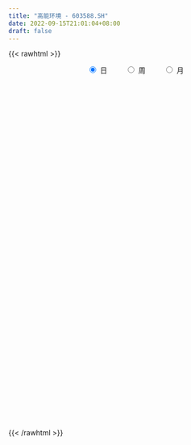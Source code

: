 ```yaml
---
title: "高能环境 - 603588.SH"
date: 2022-09-15T21:01:04+08:00
draft: false
---
```

{{< rawhtml >}}
    <div style="text-align: center">
        <label style="padding: 1rem;"><input style="margin-right: .5rem" type="radio" name="period" value="D" checked onclick="period_change(this)">日</label>
        <label style="padding: 1rem;"><input style="margin-right: .5rem" type="radio" name="period" value="W" onclick="period_change(this)">周</label>
        <label style="padding: 1rem;"><input style="margin-right: .5rem" type="radio" name="period" value="M" onclick="period_change(this)">月</label>
    </div>
    <div id="chart" style="height: 700px;"></div> 
    <script type="text/javascript">
        const D_v = [272480.31,237713.21,138525.55,141149.3,309225.78,281161.41,135798.2,162266.32,138433.53,85348.38,112126.8,102347.5,80403.52,62348.96,56428.54,41801.83,45915.06,75570.74,93489.58,109446.0,50847.92,72330.43,47391.0,36817.72,46079.35,42631.02,59968.39,85415.91,89734.55,73358.43,85684.42,61789.7,51647.18,38631.2,81169.17,55496.92,76094.19,56926.0,73771.66,68804.68,54159.71,123615.81,162828.4,119597.97,78531.54,84724.75,56030.54,102336.8,80130.43,74731.21,56139.2,39426.07,92657.19,57480.11,78049.29,49004.77,52412.92,77180.22,61930.6,126654.55,115086.55,71696.29,61382.87,54579.23,89060.09,58540.48,120426.62,118019.66,68264.23,53624.03,42681.84,66979.19,83458.79,37006.1,139972.42,71269.58,86363.66,131848.14,115812.63,64490.59,99946.0,59564.92,88116.36,63513.44,56048.3,77618.48,108652.0,256812.95,120092.11,86189.82,88879.59,127749.3,88644.32,103178.74,96130.79,138599.11,127328.25,111986.66,62164.7,62356.82,69079.58,87919.0,84044.79,40631.32,75462.8,53555.81,154219.53,260577.11,188324.03,144502.73,132888.99,136105.76,127267.9,98352.35,153033.51,166339.42,361439.88,202028.02,195649.01,123871.19,245677.15,197378.96,175684.16,266919.8,230863.74,203553.33,185431.93,277450.43,244359.54,159541.91,153570.91,140082.38,263329.56,204062.19,159632.48,151639.36,239610.66,173185.73,187621.49,225644.82,129418.26,138399.57,110607.15,163690.43,146113.94,97530.88,156607.97,125589.31,273221.51,219372.59,166957.05,139367.39,162174.8,141126.84,110910.99,115383.93,93014.08,67245.95,70553.14,124928.02,130215.87,58047.73,105822.24,57996.36,152112.55,99694.68,79631.64,286556.58,86598.21,69448.36,52914.15,128833.37,107212.88,53547.66,40476.72,71485.25,41558.03,40368.49,57989.49,115143.84,72580.01,175047.48,172374.58,91660.1,75583.15,69545.73,68607.59,85866.26,195743.55,102343.13,80245.78,139327.94,84755.19,82477.27,49665.41,66544.93,62384.01,60086.22,76862.88,87029.37,76940.26,68213.93,63608.22,127471.92,72134.46,83637.65,190347.84,96055.56,134887.05,95964.19,89591.26,213609.06,151786.47,93174.85,84032.78,118178.69,91721.38,102504.65,73221.27,87650.15,93374.06,149484.45,202382.43,168499.5,141236.46,155727.85,112582.59,94477.93,82274.78,64657.68,59696.49,76403.61,84698.13,81468.64,118294.53,98461.68,89090.65,128544.98,294740.02,174786.6,114792.87,102615.08,120118.74,131089.62,128234.54,86133.78,213047.15,279971.76,261843.08,238592.09,261915.72,351036.9,170232.28,140177.48,125386.84,190208.08,202610.77,187557.82,136335.71,181929.03,108893.76,108052.07,288601.17,404947.17,211741.54,126230.2,122597.85,101647.92,97459.71,83424.96,151126.18,84732.52,56474.17,90269.76,61853.96,55093.29,141031.78,66489.14,58540.47,48505.93,58372.79,113812.46,131192.53,74611.6,90383.96,74882.56,64208.66,63488.2,62389.9,78129.88,153109.83,171324.01,102191.57,98918.47,88777.7,85454.58,88653.0,60441.96,53551.37,54142.43,59614.64,137495.39,101028.1,74534.81,95511.07,112514.15,89414.86,75566.31,67849.87,67242.37,99059.28,125408.25,70877.55,45324.17,119780.26,181081.19,127604.22,129360.59,63108.37,104797.57,67826.15,163179.0,93870.33,71756.7,80098.79,147403.69,97172.77,82393.59,57891.92,89564.46,86745.95,92285.11,66854.56,96725.91,75761.78,123568.94,67985.33,88221.02,60233.13,98605.54,57460.65,45961.05,43754.65,51991.45,66510.69,71698.25,41917.48,54219.08,48754.65,55948.65,73140.75,59253.36,62394.99,46844.79,42732.2,59145.97,162260.74,99448.04,79232.3,83491.32,75828.55,82384.44,49779.55,91944.63,144147.29,67608.45,178661.71,60954.78,83553.49,142490.9,188252.2,112021.91,111615.42,93967.6,138040.22,83405.98,76660.29,46253.11,64366.81,61709.01,50742.02,64371.7,62154.25,56803.29,65827.76,84135.66,69235.71,31344.22,38113.46,38255.35,63701.68,55290.47,37537.01,52225.15,35715.38,48598.5,72544.16,62480.1,60574.49,49093.26,53540.7,95755.65,61922.72,50055.35,63446.44,64706.04,51332.85,19517.05,43256.78,52578.16,39501.43,22235.14,50787.57,40528.15,34628.48,24753.9,31449.13,42846.73,46902.89,43273.07,19049.59,20782.47,20144.92,19604.7,64007.96,28230.98,33068.58,52665.15,77165.18,55487.46,40641.86,32798.96,48174.3,112902.0,220113.12,118229.74,113734.26,117487.04,57382.39,92179.44,129792.78,93912.41,106747.55,111563.4,142203.82,100605.65,318653.2,141624.55,125036.28,82634.79,106981.24,84407.19,150911.62,132568.3,162100.42,77163.41,120127.18,160225.92,94743.06,114099.46,62194.92,118299.15,111543.27,100081.9,117628.24,149228.51,180633.16,101001.47,205714.19,121596.51,88449.4,92709.88,95774.44,85171.17,54583.3,68770.51,198843.46,144053.53,78096.55,71867.01,74087.5,91988.75,141099.35,106447.14,94392.88,78515.89,78219.24,58092.11,47006.5,63719.63,81656.83,56582.42,84447.64,79837.89,48589.91,43408.78,57334.65,52355.33,45102.81,62371.76]
const D_histogram = [0.0,-0.052968661,-0.0756128408,-0.0804435476,-0.1362138444,-0.1281424469,-0.1388996162,-0.1593013243,-0.1792100582,-0.1731069884,-0.1952979759,-0.2170221259,-0.1915096767,-0.1532455737,-0.1188563972,-0.099276792,-0.0789306598,-0.041759993,-0.0335498238,-0.0361873376,-0.0237052222,-0.0412754951,-0.0485871128,-0.0547183669,-0.0430710748,-0.0303655864,0.0015516246,0.0623408042,0.1072651393,0.1377316805,0.1450999755,0.1353592371,0.1202024156,0.1091914211,0.0609021678,0.0197199901,-0.027657251,-0.0438237996,-0.0503297332,-0.018415985,-0.0074485337,0.0153592948,0.0749902901,0.1071793882,0.1138549814,0.1256277653,0.1199084141,0.143456982,0.1557089201,0.1356324783,0.1330507858,0.118292191,0.0855564052,0.0571138138,0.0180448847,-0.0001504317,-0.0132428735,-0.0173150087,-0.0250531075,-0.0008028545,0.0224441934,0.0252855259,0.00811043,0.0086274116,0.0329502127,0.0478695396,0.0834453465,0.1018333313,0.0986796453,0.0717536417,0.0579789934,0.0345301813,0.0087210214,-0.0012800609,0.0285103697,0.0433241069,0.0172429592,-0.0363332766,-0.0876589427,-0.1180910339,-0.1616427555,-0.1794954822,-0.169046598,-0.1429357986,-0.1278348816,-0.0812062243,-0.0630245738,-0.1081547872,-0.1284522094,-0.1203409468,-0.1066999514,-0.120697398,-0.0903824409,-0.0643089666,-0.0504105092,-0.0102952626,0.0428963639,0.0886343168,0.107317301,0.113562354,0.101214519,0.1031566929,0.0696844527,0.0487961742,0.0112519952,-0.0213875877,0.0254733693,0.1139055471,0.1609570754,0.1658369324,0.1404597335,0.1303133618,0.1318627866,0.1154722558,0.1401256501,0.1908073651,0.3000219607,0.3354920196,0.334879911,0.2956047883,0.2877265753,0.2724811201,0.2349272267,0.2435362777,0.2092353918,0.1704204373,0.1036190547,0.0608325893,0.0645586218,0.054337485,0.0389773787,0.008349098,0.0909911384,0.1086248146,0.1105057854,0.0638721987,0.0867706849,0.0516586506,0.0189238815,-0.0495767597,-0.0991384225,-0.1576179755,-0.1940115389,-0.1740069015,-0.1939717104,-0.1960184232,-0.142246175,-0.0955492571,-0.0019103351,0.0485998489,0.0674046495,0.0434997167,0.0622640421,0.061974698,0.0221752026,-0.0231219075,-0.0636939774,-0.0856307477,-0.1085820279,-0.0803026043,-0.1003460994,-0.1181273864,-0.0994660426,-0.0906235511,-0.0243746507,-0.0072484572,0.0107543213,-0.0763226892,-0.1511326866,-0.203777006,-0.2373896267,-0.1744456729,-0.1317415078,-0.1132342571,-0.1029471408,-0.0751425168,-0.0650861531,-0.069723765,-0.058918538,-0.002490111,0.0438437662,-0.0156811011,-0.107129391,-0.1535600197,-0.1734577223,-0.174010332,-0.1798811846,-0.4047095437,-0.4930536921,-0.5188152146,-0.5040945665,-0.4406488665,-0.3757882671,-0.3330060911,-0.2870388446,-0.2389161872,-0.1856771011,-0.1424478248,-0.1099866925,-0.0952984581,-0.0559266405,-0.0259944577,-0.001574173,0.0544908652,0.0896745826,0.0707927425,0.1426583926,0.1779656187,0.2270310249,0.2529123039,0.2655199267,0.3374648697,0.3839865979,0.3761599035,0.3580723267,0.3241128395,0.2869902297,0.2389661296,0.2007600997,0.1677003898,0.1475134115,0.0831481727,0.0210808956,-0.0759073935,-0.0886942929,-0.0803799385,-0.0552633171,-0.0578203039,-0.067884097,-0.0743126088,-0.0824234667,-0.0526851437,-0.0044915993,0.0182916339,0.0641172796,0.1007772415,0.1142246237,0.1185393019,0.1325878366,0.1504223687,0.1214888842,0.0938380815,0.0988593425,0.1130212739,0.1165961709,0.0977659322,0.1033092942,0.1338143281,0.1384937885,0.1704595075,0.1919364516,0.2716462864,0.2981802179,0.2956957243,0.2853283376,0.2201354832,0.1732726492,0.1367695376,0.1064469974,0.0277384253,0.0076427308,-0.0187137056,0.0398602461,-0.0589018807,-0.1284377756,-0.1833754321,-0.2558596251,-0.3011353884,-0.3205540666,-0.3392482273,-0.3761567326,-0.3521282407,-0.3248241996,-0.2661637888,-0.2254179624,-0.181568425,-0.1153221934,-0.0676041674,-0.0478865219,-0.0096292161,0.0012505805,0.0007792638,-0.0610287939,-0.0698339791,-0.0856405473,-0.1041734716,-0.127035324,-0.1377207599,-0.1386238589,-0.1023998063,-0.1185991991,-0.1295228365,-0.1030867035,-0.0901229522,-0.0445961202,-0.0326366358,-0.0014257603,0.0134152193,0.0350562466,0.0622977598,0.087650455,0.1224158285,0.1233269959,0.1301317462,0.1061538055,0.1028256626,0.1034460462,0.0864895179,0.0758004766,0.0547492845,0.0256293442,0.0407834175,0.0425951014,0.0364901565,0.0537398569,0.0999172941,0.1309451683,0.1626779631,0.169843968,0.1410657466,0.1145580006,0.0995362966,0.0967416567,0.0932404134,0.0924581952,0.1142703124,0.1182077704,0.1283348566,0.1255636863,0.112652693,0.1001880789,0.0763029572,0.0514432834,0.0188624184,-0.0137021049,-0.0611106622,-0.1120077707,-0.1411082076,-0.1515089226,-0.107178814,-0.1084816107,-0.1125436165,-0.1210564777,-0.0990898697,-0.1093609554,-0.1090560179,-0.1159295447,-0.1254014919,-0.1152980759,-0.0702176926,-0.0028648651,0.0347185539,0.0375538827,0.0132701431,0.0204565165,0.0341808683,0.0818382184,0.1117032433,0.1011546198,0.0809141681,0.095042636,0.0735960737,0.0531444779,0.0527746097,0.0897795734,0.1014789759,0.1283815816,0.1082271831,0.0466246885,-0.0135829202,-0.0837689868,-0.098903264,-0.1225475498,-0.1965938556,-0.3030068773,-0.3111186807,-0.2730754409,-0.2259821322,-0.193677188,-0.1833805329,-0.1691311075,-0.1661673659,-0.1681393778,-0.1510204187,-0.1518449323,-0.0939655057,-0.0410403304,-0.0092175091,0.0121988057,0.0099876257,0.0447526474,0.0318461187,0.0394417614,0.0306817473,0.0241849651,0.0117340627,0.0038353053,-0.0167593471,-0.0352592641,-0.0584160253,-0.0499593634,-0.1266784338,-0.1561088643,-0.1259213241,-0.0647672884,0.0057178259,0.0783435011,0.1074818151,0.1184396451,0.147790403,0.159352437,0.1632627824,0.151589276,0.142539911,0.1250739862,0.1010487186,0.1013829112,0.1033348411,0.1168118958,0.0944202899,0.0766707466,0.0657773537,0.0506679199,0.0527378315,0.0455632398,0.0366956885,0.0367208873,0.0537220537,0.0803497551,0.0993068246,0.0918143369,0.0857962302,0.0699731663,0.0205947611,-0.0536556903,-0.1120392393,-0.2867116568,-0.3738519069,-0.4102812198,-0.4337791067,-0.4290824121,-0.3964094933,-0.3450963602,-0.28719416,-0.2166938127,-0.1478808129,-0.0534013488,0.0255308821,0.066271748,0.0782355495,0.0764623807,0.08769583,0.1088455296,0.1329392297,0.1777337976,0.2021174934,0.2030346766,0.2200033224,0.1952258029,0.1795980538,0.1554370328,0.1421560499,0.1162831971,0.1059454511,0.1152179094,0.125822155,0.1440765927,0.142866356,0.0902650848,0.0437425138,0.0161325791,0.0171035467,0.0129242289,-0.0032280309,-0.0170961406,-0.0038777454,0.0428646235,0.0417007899,0.0468523106,0.0492035696,0.0355243909,0.0373226512,0.0671496593,0.0738991399,0.0420492877,0.0277850328,0.0028913352,-0.0235372523,-0.0386397999,-0.0642707593,-0.0969251497,-0.1180090955,-0.1228085692,-0.1162315728,-0.1013275337,-0.0894127337,-0.0817068646,-0.0717513866,-0.0690405403,-0.0804278881]
const D_fast = [0.0,-0.0662108262,-0.1077582162,-0.13269981,-0.2225235679,-0.246487782,-0.2919698554,-0.3521968946,-0.416908143,-0.4540818204,-0.5250973018,-0.6010769833,-0.6234419533,-0.6234892437,-0.6188141664,-0.6240537593,-0.6234402921,-0.5967096235,-0.5968869103,-0.6085712585,-0.6020154486,-0.6299045953,-0.6493629911,-0.669173837,-0.6682943136,-0.6631802218,-0.6308751047,-0.5545007239,-0.482760104,-0.4178606428,-0.3742173538,-0.350118283,-0.3352245006,-0.3189376398,-0.3520013512,-0.3882535313,-0.4425450852,-0.4696675837,-0.4887559506,-0.4614461987,-0.4523408808,-0.4256932285,-0.3473146608,-0.2883307156,-0.2531913771,-0.2100116518,-0.1857538995,-0.1263410861,-0.075161918,-0.0613302401,-0.0306492363,-0.0158347833,-0.0271814678,-0.0413456057,-0.0759033136,-0.0941362379,-0.1105393981,-0.1189402855,-0.1329416612,-0.1088921219,-0.0800340255,-0.0708713116,-0.0860188,-0.0833449655,-0.0507846112,-0.0238978994,0.0325392441,0.0763855617,0.097901787,0.0889141939,0.089634294,0.0748180271,0.0511891226,0.0408680251,0.0777860481,0.103430812,0.0816604041,0.0190008492,-0.0542395526,-0.1141944023,-0.1981568128,-0.26088341,-0.2926961753,-0.3023193255,-0.319177129,-0.2928500277,-0.2904245206,-0.3625934308,-0.4150039054,-0.4369778795,-0.4500118719,-0.494183668,-0.4864643212,-0.4764680885,-0.4751722585,-0.4376308274,-0.3737151099,-0.3058185779,-0.2603062684,-0.2256706269,-0.2127148322,-0.184983485,-0.201034612,-0.209723847,-0.2444550272,-0.282441507,-0.2292122077,-0.1123036432,-0.025012846,0.0213262441,0.0310639785,0.0534959474,0.0880110688,0.100488602,0.1601734088,0.2585569651,0.4427770509,0.5621201147,0.6452279838,0.6798540582,0.743907489,0.7967823138,0.8179602271,0.8874533475,0.9054613096,0.9092514645,0.8683548454,0.8407765275,0.8606422153,0.8640054498,0.8583896882,0.829848682,0.935238507,0.9800283868,1.009535804,0.9788702669,1.0234614243,1.0012640528,0.9732602539,0.8923654229,0.8180191545,0.7201351076,0.6352386594,0.6117415714,0.543283835,0.4922325163,0.5104432209,0.5332528245,0.6264141627,0.6890743089,0.7247302719,0.7117002682,0.7460306042,0.7612349346,0.7269792398,0.6759016528,0.6194060886,0.5760616314,0.5259648442,0.5341686168,0.4890385968,0.4417254632,0.4355202963,0.4217069001,0.4818621378,0.497176217,0.5178675758,0.411709893,0.299116724,0.1955281531,0.1025681257,0.1219006613,0.1316694494,0.1218681358,0.1064184669,0.1154374618,0.1092222872,0.0871537341,0.0832293265,0.1390352257,0.1963300445,0.132884902,0.0146542644,-0.0701663693,-0.1334285025,-0.1774836952,-0.2283248439,-0.554330589,-0.7659381604,-0.9214034865,-1.0327064801,-1.0794229967,-1.1085094641,-1.1489788108,-1.1747712754,-1.1863776648,-1.1795578541,-1.1719405339,-1.1669760747,-1.1761124549,-1.1507222974,-1.127288729,-1.1032619876,-1.0335742331,-0.9759718701,-0.9771555245,-0.8696252762,-0.7898266455,-0.684003483,-0.594894128,-0.5159065236,-0.3595953632,-0.2170769855,-0.130863704,-0.0594331991,-0.0123644765,0.0222604712,0.0339779035,0.0459618985,0.0548272861,0.0715186606,0.027940465,-0.0288565882,-0.1448217257,-0.1797821984,-0.1915628285,-0.1802620365,-0.1972740993,-0.2243089165,-0.2493155806,-0.2780323051,-0.2614652681,-0.2143946235,-0.1870384818,-0.1251835162,-0.0633292439,-0.0213257058,0.0126237979,0.0598192917,0.115259416,0.1166981525,0.1125068703,0.1422429668,0.1846602167,0.2173841564,0.2229954008,0.2543660863,0.3183247022,0.3576276098,0.4322082056,0.5016692627,0.6492906691,0.7503696551,0.8218090925,0.8827737903,0.8726148066,0.8690701349,0.8667594078,0.8630486169,0.7912746512,0.7730896393,0.7420547765,0.8105937897,0.6971061928,0.595460854,0.4946793394,0.3582302402,0.2376706297,0.1381134349,0.0346072174,-0.0963404711,-0.1603440393,-0.2142460482,-0.2221265845,-0.2377352487,-0.2392778176,-0.2018621343,-0.1710451501,-0.1632991352,-0.1274491333,-0.1162566916,-0.1165331924,-0.1935984486,-0.2198621286,-0.2570788336,-0.3016551258,-0.3562758091,-0.401391435,-0.4369504987,-0.4263263977,-0.4721755903,-0.5154799368,-0.5148154797,-0.5243824665,-0.4900046645,-0.4862043391,-0.4553499037,-0.4371551192,-0.4067500303,-0.3639340771,-0.3166687681,-0.2512994376,-0.2195565211,-0.1802188343,-0.1776583236,-0.1552800509,-0.1287981558,-0.1241323045,-0.1158712267,-0.1232350977,-0.145947702,-0.1205977743,-0.108137315,-0.1051197208,-0.0744350561,-0.0032782954,0.0604858709,0.1328881565,0.1825151534,0.1890033686,0.1911351227,0.2009974928,0.2223882672,0.2421971273,0.2645294578,0.3149091531,0.3483985537,0.3906093541,0.4192291053,0.4344812853,0.4470636909,0.4422543085,0.4302554555,0.4023901951,0.3664001456,0.3037139228,0.2248148716,0.1604373828,0.1121594371,0.1296948422,0.1012716429,0.0690737329,0.0302967524,0.0274908929,-0.0101204316,-0.0370794986,-0.0729354115,-0.1137577318,-0.1324788347,-0.1049528746,-0.0383162633,0.0079467941,0.0201705935,-0.0007956102,0.0115048923,0.0337744611,0.1018913659,0.1596822016,0.174422233,0.1744103233,0.2122994502,0.2092519063,0.20208643,0.2149102143,0.2743600714,0.3114292178,0.370427219,0.3773296162,0.3273832937,0.263779955,0.1726516417,0.1327915485,0.0785103752,-0.0446843945,-0.2268491354,-0.312740609,-0.3429662295,-0.3523684538,-0.3684828067,-0.4040312848,-0.4320646362,-0.4706427362,-0.5146495924,-0.535285738,-0.5740714847,-0.5396834346,-0.4970183419,-0.4674998979,-0.4430338816,-0.4427481551,-0.3967949717,-0.4017399707,-0.3842838876,-0.3853734649,-0.3858240059,-0.3953413926,-0.4022813236,-0.4270658128,-0.4543805459,-0.4921413134,-0.4961744924,-0.6045631711,-0.6730208178,-0.6743136085,-0.6293513949,-0.5574368242,-0.4652252737,-0.4092165059,-0.3686487647,-0.302350406,-0.2509502628,-0.2062242217,-0.1800004092,-0.1534147965,-0.1396122247,-0.1383753126,-0.1126953922,-0.084909752,-0.0422297234,-0.0410162569,-0.0395981135,-0.0340471679,-0.0364896218,-0.0212352523,-0.0170190341,-0.0167126632,-0.0075072427,0.0229244372,0.0696395774,0.1134233531,0.1288844496,0.1443154005,0.1459856281,0.1017559132,0.0140915393,-0.0723018197,-0.3186521514,-0.4992553782,-0.638254996,-0.7701976596,-0.872771568,-0.9392010226,-0.9741619796,-0.9880583193,-0.9717314252,-0.9398886286,-0.8587595016,-0.7734445503,-0.7161357474,-0.6846130585,-0.6672706321,-0.6341132253,-0.5857521433,-0.5284236359,-0.4391956185,-0.3642825494,-0.312606697,-0.2406372206,-0.2166082894,-0.1873365251,-0.1726382878,-0.1503802582,-0.1471823118,-0.131033695,-0.0929567594,-0.050896975,0.0033766108,0.0378829631,0.0078479632,-0.0277389794,-0.0513157693,-0.0460689151,-0.0470171756,-0.0639764432,-0.082118588,-0.0698696292,-0.0124111044,-0.0031497405,0.0137148578,0.0283670092,0.0235689282,0.0346978514,0.0813122743,0.1065365399,0.0851990096,0.0778810129,0.0537101491,0.0213972485,-0.0033652491,-0.0450638982,-0.1019495761,-0.1525357957,-0.1880374117,-0.2105183085,-0.2209461529,-0.2313845363,-0.2441053833,-0.252087752,-0.2666370408,-0.2981313606]
const D_slow = [0.0,-0.0132421652,-0.0321453754,-0.0522562623,-0.0863097235,-0.1183453352,-0.1530702392,-0.1928955703,-0.2376980848,-0.280974832,-0.3297993259,-0.3840548574,-0.4319322766,-0.47024367,-0.4999577693,-0.5247769673,-0.5445096322,-0.5549496305,-0.5633370865,-0.5723839209,-0.5783102264,-0.5886291002,-0.6007758784,-0.6144554701,-0.6252232388,-0.6328146354,-0.6324267292,-0.6168415282,-0.5900252433,-0.5555923232,-0.5193173294,-0.4854775201,-0.4554269162,-0.4281290609,-0.412903519,-0.4079735214,-0.4148878342,-0.4258437841,-0.4384262174,-0.4430302136,-0.4448923471,-0.4410525234,-0.4223049509,-0.3955101038,-0.3670463585,-0.3356394171,-0.3056623136,-0.2697980681,-0.2308708381,-0.1969627185,-0.163700022,-0.1341269743,-0.112737873,-0.0984594195,-0.0939481984,-0.0939858063,-0.0972965246,-0.1016252768,-0.1078885537,-0.1080892673,-0.102478219,-0.0961568375,-0.09412923,-0.0919723771,-0.0837348239,-0.071767439,-0.0509061024,-0.0254477696,-0.0007778583,0.0171605522,0.0316553005,0.0402878459,0.0424681012,0.042148086,0.0492756784,0.0601067051,0.0644174449,0.0553341258,0.0334193901,0.0038966316,-0.0365140573,-0.0813879278,-0.1236495773,-0.1593835269,-0.1913422473,-0.2116438034,-0.2273999469,-0.2544386436,-0.286551696,-0.3166369327,-0.3433119205,-0.37348627,-0.3960818803,-0.4121591219,-0.4247617492,-0.4273355649,-0.4166114739,-0.3944528947,-0.3676235694,-0.3392329809,-0.3139293512,-0.2881401779,-0.2707190647,-0.2585200212,-0.2557070224,-0.2610539193,-0.254685577,-0.2262091902,-0.1859699214,-0.1445106883,-0.1093957549,-0.0768174145,-0.0438517178,-0.0149836538,0.0200477587,0.0677496,0.1427550902,0.2266280951,0.3103480728,0.3842492699,0.4561809137,0.5243011937,0.5830330004,0.6439170698,0.6962259178,0.7388310271,0.7647357908,0.7799439381,0.7960835936,0.8096679648,0.8194123095,0.821499584,0.8442473686,0.8714035722,0.8990300186,0.9149980683,0.9366907395,0.9496054021,0.9543363725,0.9419421826,0.917157577,0.8777530831,0.8292501984,0.785748473,0.7372555454,0.6882509396,0.6526893958,0.6288020816,0.6283244978,0.64047446,0.6573256224,0.6682005516,0.6837665621,0.6992602366,0.7048040372,0.6990235604,0.683100066,0.6616923791,0.6345468721,0.614471221,0.5893846962,0.5598528496,0.5349863389,0.5123304512,0.5062367885,0.5044246742,0.5071132545,0.4880325822,0.4502494106,0.3993051591,0.3399577524,0.2963463342,0.2634109572,0.2351023929,0.2093656077,0.1905799785,0.1743084403,0.156877499,0.1421478645,0.1415253368,0.1524862783,0.1485660031,0.1217836553,0.0833936504,0.0400292198,-0.0034733632,-0.0484436593,-0.1496210453,-0.2728844683,-0.4025882719,-0.5286119136,-0.6387741302,-0.732721197,-0.8159727197,-0.8877324309,-0.9474614777,-0.993880753,-1.0294927092,-1.0569893823,-1.0808139968,-1.0947956569,-1.1012942713,-1.1016878146,-1.0880650983,-1.0656464526,-1.047948267,-1.0122836688,-0.9677922642,-0.9110345079,-0.847806432,-0.7814264503,-0.6970602329,-0.6010635834,-0.5070236075,-0.4175055258,-0.336477316,-0.2647297585,-0.2049882261,-0.1547982012,-0.1128731037,-0.0759947509,-0.0552077077,-0.0499374838,-0.0689143322,-0.0910879054,-0.1111828901,-0.1249987193,-0.1394537953,-0.1564248196,-0.1750029718,-0.1956088384,-0.2087801244,-0.2099030242,-0.2053301157,-0.1893007958,-0.1641064854,-0.1355503295,-0.105915504,-0.0727685449,-0.0351629527,-0.0047907317,0.0186687887,0.0433836243,0.0716389428,0.1007879855,0.1252294686,0.1510567921,0.1845103742,0.2191338213,0.2617486982,0.3097328111,0.3776443827,0.4521894372,0.5261133682,0.5974454526,0.6524793234,0.6957974857,0.7299898701,0.7566016195,0.7635362258,0.7654469085,0.7607684821,0.7707335436,0.7560080735,0.7238986296,0.6780547715,0.6140898653,0.5388060182,0.4586675015,0.3738554447,0.2798162615,0.1917842014,0.1105781515,0.0440372043,-0.0123172863,-0.0577093926,-0.0865399409,-0.1034409828,-0.1154126133,-0.1178199173,-0.1175072721,-0.1173124562,-0.1325696547,-0.1500281494,-0.1714382863,-0.1974816542,-0.2292404852,-0.2636706751,-0.2983266399,-0.3239265914,-0.3535763912,-0.3859571003,-0.4117287762,-0.4342595143,-0.4454085443,-0.4535677033,-0.4539241434,-0.4505703385,-0.4418062769,-0.4262318369,-0.4043192232,-0.373715266,-0.3428835171,-0.3103505805,-0.2838121291,-0.2581057135,-0.2322442019,-0.2106218225,-0.1916717033,-0.1779843822,-0.1715770461,-0.1613811918,-0.1507324164,-0.1416098773,-0.1281749131,-0.1031955895,-0.0704592975,-0.0297898067,0.0126711853,0.047937622,0.0765771221,0.1014611963,0.1256466105,0.1489567138,0.1720712626,0.2006388407,0.2301907833,0.2622744975,0.293665419,0.3218285923,0.346875612,0.3659513513,0.3788121722,0.3835277767,0.3801022505,0.364824585,0.3368226423,0.3015455904,0.2636683597,0.2368736562,0.2097532536,0.1816173494,0.15135323,0.1265807626,0.0992405238,0.0719765193,0.0429941331,0.0116437601,-0.0171807588,-0.034735182,-0.0354513982,-0.0267717598,-0.0173832891,-0.0140657533,-0.0089516242,-0.0004064071,0.0200531475,0.0479789583,0.0732676132,0.0934961552,0.1172568142,0.1356558327,0.1489419521,0.1621356046,0.1845804979,0.2099502419,0.2420456373,0.2691024331,0.2807586052,0.2773628752,0.2564206285,0.2316948125,0.201057925,0.1519094611,0.0761577418,-0.0016219284,-0.0698907886,-0.1263863216,-0.1748056186,-0.2206507519,-0.2629335287,-0.3044753702,-0.3465102147,-0.3842653193,-0.4222265524,-0.4457179288,-0.4559780114,-0.4582823887,-0.4552326873,-0.4527357809,-0.441547619,-0.4335860894,-0.423725649,-0.4160552122,-0.4100089709,-0.4070754553,-0.4061166289,-0.4103064657,-0.4191212817,-0.4337252881,-0.4462151289,-0.4778847374,-0.5169119535,-0.5483922845,-0.5645841066,-0.5631546501,-0.5435687748,-0.516698321,-0.4870884098,-0.450140809,-0.4103026998,-0.3694870042,-0.3315896852,-0.2959547074,-0.2646862109,-0.2394240312,-0.2140783034,-0.1882445931,-0.1590416192,-0.1354365467,-0.1162688601,-0.0998245216,-0.0871575417,-0.0739730838,-0.0625822739,-0.0534083517,-0.0442281299,-0.0307976165,-0.0107101777,0.0141165284,0.0370701127,0.0585191702,0.0760124618,0.0811611521,0.0677472295,0.0397374197,-0.0319404945,-0.1254034713,-0.2279737762,-0.3364185529,-0.4436891559,-0.5427915293,-0.6290656193,-0.7008641593,-0.7550376125,-0.7920078157,-0.8053581529,-0.7989754324,-0.7824074954,-0.762848608,-0.7437330128,-0.7218090553,-0.6945976729,-0.6613628655,-0.6169294161,-0.5664000428,-0.5156413736,-0.460640543,-0.4118340923,-0.3669345788,-0.3280753206,-0.2925363082,-0.2634655089,-0.2369791461,-0.2081746688,-0.17671913,-0.1406999819,-0.1049833929,-0.0824171217,-0.0714814932,-0.0674483484,-0.0631724618,-0.0599414045,-0.0607484123,-0.0650224474,-0.0659918838,-0.0552757279,-0.0448505304,-0.0331374528,-0.0208365604,-0.0119554627,-0.0026247999,0.014162615,0.0326374,0.0431497219,0.0500959801,0.0508188139,0.0449345008,0.0352745508,0.019206861,-0.0050244264,-0.0345267003,-0.0652288426,-0.0942867357,-0.1196186192,-0.1419718026,-0.1623985187,-0.1803363654,-0.1975965005,-0.2177034725]
const D_data = [['2020-08-26', 17.19, 17.78, 17.19, 18.24],['2020-08-27', 17.78, 16.95, 16.81, 17.82],['2020-08-28', 16.95, 17.07, 16.67, 17.12],['2020-08-31', 17.1, 17.15, 16.86, 17.55],['2020-09-01', 17.1, 16.25, 16.16, 17.14],['2020-09-02', 16.37, 16.8, 16.32, 17.37],['2020-09-03', 16.81, 16.43, 16.4, 16.96],['2020-09-04', 16.0, 16.08, 15.61, 16.2],['2020-09-07', 16.09, 15.81, 15.62, 16.23],['2020-09-08', 15.65, 15.92, 15.63, 16.0],['2020-09-09', 15.7, 15.33, 15.17, 15.82],['2020-09-10', 15.5, 15.0, 14.95, 15.67],['2020-09-11', 14.96, 15.38, 14.86, 15.4],['2020-09-14', 15.38, 15.51, 15.15, 15.63],['2020-09-15', 15.51, 15.48, 15.19, 15.55],['2020-09-16', 15.48, 15.28, 15.21, 15.5],['2020-09-17', 15.23, 15.25, 15.07, 15.38],['2020-09-18', 15.2, 15.49, 15.02, 15.6],['2020-09-21', 15.46, 15.14, 14.94, 15.48],['2020-09-22', 14.95, 14.91, 14.73, 15.45],['2020-09-23', 15.21, 15.02, 14.8, 15.22],['2020-09-24', 15.03, 14.52, 14.44, 15.03],['2020-09-25', 14.59, 14.46, 14.27, 14.65],['2020-09-28', 14.5, 14.31, 14.27, 14.58],['2020-09-29', 14.43, 14.42, 14.28, 14.57],['2020-09-30', 14.51, 14.38, 14.32, 14.66],['2020-10-09', 14.6, 14.64, 14.53, 14.85],['2020-10-12', 14.81, 15.19, 14.69, 15.24],['2020-10-13', 15.38, 15.26, 15.06, 15.57],['2020-10-14', 15.3, 15.3, 15.15, 15.47],['2020-10-15', 15.31, 15.15, 14.99, 15.45],['2020-10-16', 15.18, 14.97, 14.82, 15.3],['2020-10-19', 15.03, 14.87, 14.86, 15.15],['2020-10-20', 14.87, 14.88, 14.57, 14.88],['2020-10-21', 14.97, 14.26, 14.15, 14.99],['2020-10-22', 14.21, 14.08, 14.04, 14.42],['2020-10-23', 14.08, 13.7, 13.69, 14.2],['2020-10-26', 13.78, 13.83, 13.55, 14.0],['2020-10-27', 13.86, 13.79, 13.53, 13.88],['2020-10-28', 13.83, 14.25, 13.65, 14.26],['2020-10-29', 14.0, 14.03, 13.85, 14.12],['2020-10-30', 14.34, 14.21, 14.02, 14.73],['2020-11-02', 14.28, 14.87, 14.11, 15.17],['2020-11-03', 14.89, 14.79, 14.52, 14.95],['2020-11-04', 14.75, 14.61, 14.46, 14.75],['2020-11-05', 14.62, 14.77, 14.58, 14.87],['2020-11-06', 14.77, 14.62, 14.48, 14.77],['2020-11-09', 14.63, 15.1, 14.63, 15.28],['2020-11-10', 15.25, 15.14, 14.95, 15.35],['2020-11-11', 15.13, 14.8, 14.75, 15.26],['2020-11-12', 14.95, 15.04, 14.82, 15.15],['2020-11-13', 14.97, 14.92, 14.8, 15.05],['2020-11-16', 15.07, 14.63, 14.55, 15.13],['2020-11-17', 14.52, 14.56, 14.37, 14.72],['2020-11-18', 14.55, 14.26, 14.22, 14.66],['2020-11-19', 14.25, 14.36, 14.1, 14.46],['2020-11-20', 14.33, 14.32, 14.14, 14.35],['2020-11-23', 14.22, 14.36, 14.05, 14.48],['2020-11-24', 14.41, 14.25, 14.15, 14.48],['2020-11-25', 14.3, 14.67, 14.22, 14.87],['2020-11-26', 14.75, 14.78, 14.62, 15.06],['2020-11-27', 14.78, 14.6, 14.33, 14.8],['2020-11-30', 14.52, 14.31, 14.28, 14.57],['2020-12-01', 14.21, 14.48, 14.21, 14.52],['2020-12-02', 14.5, 14.85, 14.44, 14.96],['2020-12-03', 14.85, 14.86, 14.68, 14.94],['2020-12-04', 14.9, 15.3, 14.84, 15.32],['2020-12-07', 15.3, 15.3, 15.24, 15.79],['2020-12-08', 15.34, 15.15, 14.97, 15.44],['2020-12-09', 15.28, 14.84, 14.83, 15.28],['2020-12-10', 14.84, 14.95, 14.67, 15.05],['2020-12-11', 14.99, 14.77, 14.55, 15.13],['2020-12-14', 14.77, 14.63, 14.45, 15.11],['2020-12-15', 14.71, 14.74, 14.55, 14.79],['2020-12-16', 14.7, 15.31, 14.66, 15.56],['2020-12-17', 15.36, 15.28, 15.16, 15.39],['2020-12-18', 15.28, 14.77, 14.77, 15.3],['2020-12-21', 14.77, 14.21, 14.19, 14.8],['2020-12-22', 14.15, 13.91, 13.63, 14.18],['2020-12-23', 13.87, 13.87, 13.72, 14.04],['2020-12-24', 13.85, 13.39, 13.37, 13.88],['2020-12-25', 13.25, 13.4, 13.2, 13.57],['2020-12-28', 13.3, 13.58, 13.3, 13.75],['2020-12-29', 13.57, 13.73, 13.49, 13.89],['2020-12-30', 13.76, 13.57, 13.45, 13.82],['2020-12-31', 13.59, 14.02, 13.58, 14.07],['2021-01-04', 14.01, 13.75, 13.71, 14.19],['2021-01-05', 13.83, 12.78, 12.52, 13.83],['2021-01-06', 12.8, 12.78, 12.5, 12.94],['2021-01-07', 13.08, 12.96, 12.65, 13.12],['2021-01-08', 12.96, 12.95, 12.79, 13.21],['2021-01-11', 12.92, 12.46, 12.34, 12.94],['2021-01-12', 12.46, 12.92, 12.39, 13.05],['2021-01-13', 12.91, 12.9, 12.7, 13.17],['2021-01-14', 12.9, 12.75, 12.63, 12.96],['2021-01-15', 13.0, 13.14, 12.8, 13.34],['2021-01-18', 13.15, 13.51, 13.14, 13.64],['2021-01-19', 13.5, 13.68, 13.35, 13.81],['2021-01-20', 13.68, 13.54, 13.41, 13.68],['2021-01-21', 13.5, 13.49, 13.43, 13.66],['2021-01-22', 13.44, 13.28, 13.11, 13.47],['2021-01-25', 13.24, 13.47, 13.0, 13.57],['2021-01-26', 13.43, 12.97, 12.93, 13.52],['2021-01-27', 12.97, 12.99, 12.91, 13.19],['2021-01-28', 12.79, 12.61, 12.57, 12.95],['2021-01-29', 12.65, 12.44, 12.36, 12.8],['2021-02-01', 12.48, 13.44, 12.45, 13.49],['2021-02-02', 13.85, 14.35, 13.85, 14.44],['2021-02-03', 14.36, 14.28, 14.18, 14.65],['2021-02-04', 14.3, 14.0, 13.76, 14.4],['2021-02-05', 14.29, 13.67, 13.64, 14.38],['2021-02-08', 13.7, 13.86, 13.58, 14.24],['2021-02-09', 13.87, 14.08, 13.72, 14.27],['2021-02-10', 14.26, 13.91, 13.77, 14.26],['2021-02-18', 14.05, 14.55, 14.04, 14.79],['2021-02-19', 14.41, 15.22, 14.41, 15.27],['2021-02-22', 15.28, 16.6, 15.06, 16.74],['2021-02-23', 16.05, 16.35, 15.75, 16.6],['2021-02-24', 16.34, 16.3, 16.07, 17.12],['2021-02-25', 16.48, 16.01, 15.95, 16.5],['2021-02-26', 15.78, 16.57, 15.63, 16.86],['2021-03-01', 16.91, 16.71, 16.45, 17.2],['2021-03-02', 16.53, 16.57, 16.39, 17.1],['2021-03-03', 16.85, 17.35, 16.66, 17.52],['2021-03-04', 17.11, 17.02, 16.95, 17.93],['2021-03-05', 16.99, 17.02, 16.47, 17.41],['2021-03-08', 17.1, 16.6, 16.4, 17.2],['2021-03-09', 16.59, 16.78, 15.34, 17.24],['2021-03-10', 16.65, 17.42, 16.53, 17.84],['2021-03-11', 17.31, 17.39, 17.0, 17.6],['2021-03-12', 17.39, 17.41, 17.02, 17.72],['2021-03-15', 17.2, 17.23, 16.91, 17.8],['2021-03-16', 17.29, 18.95, 17.19, 18.95],['2021-03-17', 19.4, 18.61, 18.59, 19.4],['2021-03-18', 18.66, 18.68, 18.21, 18.87],['2021-03-19', 18.3, 18.15, 17.81, 18.78],['2021-03-22', 18.18, 19.15, 18.18, 19.21],['2021-03-23', 19.0, 18.58, 18.38, 19.17],['2021-03-24', 18.41, 18.59, 18.17, 19.26],['2021-03-25', 18.38, 17.99, 16.95, 18.55],['2021-03-26', 18.16, 17.98, 17.88, 18.54],['2021-03-29', 17.92, 17.6, 17.51, 18.27],['2021-03-30', 17.5, 17.6, 17.1, 17.71],['2021-03-31', 17.57, 18.23, 17.51, 18.55],['2021-04-01', 18.24, 17.69, 17.45, 18.3],['2021-04-02', 17.73, 17.8, 17.64, 18.4],['2021-04-06', 17.81, 18.6, 17.75, 18.96],['2021-04-07', 18.61, 18.78, 18.52, 19.18],['2021-04-08', 18.68, 19.8, 18.1, 19.9],['2021-04-09', 19.58, 19.76, 18.96, 20.3],['2021-04-12', 19.94, 19.69, 19.52, 20.5],['2021-04-13', 19.73, 19.28, 19.25, 20.1],['2021-04-14', 19.35, 19.94, 19.12, 20.28],['2021-04-15', 19.9, 19.9, 19.77, 20.39],['2021-04-16', 19.89, 19.43, 19.32, 20.06],['2021-04-19', 19.34, 19.23, 19.08, 19.58],['2021-04-20', 19.23, 19.12, 18.9, 19.67],['2021-04-21', 19.0, 19.22, 18.91, 19.34],['2021-04-22', 19.31, 19.1, 19.03, 19.48],['2021-04-23', 19.25, 19.77, 18.92, 19.88],['2021-04-26', 19.65, 19.2, 19.0, 19.65],['2021-04-27', 19.15, 19.12, 18.92, 19.28],['2021-04-28', 19.1, 19.57, 18.93, 19.87],['2021-04-29', 19.57, 19.52, 19.45, 19.95],['2021-04-30', 19.37, 20.47, 19.3, 20.78],['2021-05-06', 20.45, 20.14, 20.05, 20.8],['2021-05-07', 20.08, 20.32, 19.91, 20.45],['2021-05-10', 20.17, 18.86, 18.29, 20.2],['2021-05-11', 18.4, 18.55, 18.13, 18.83],['2021-05-12', 18.44, 18.4, 17.91, 18.54],['2021-05-13', 18.42, 18.28, 18.2, 18.8],['2021-05-14', 18.52, 19.45, 18.42, 19.78],['2021-05-17', 19.73, 19.4, 19.21, 20.12],['2021-05-18', 19.26, 19.2, 19.0, 19.75],['2021-05-19', 19.35, 19.12, 19.06, 19.36],['2021-05-20', 19.01, 19.4, 19.01, 19.88],['2021-05-21', 19.4, 19.25, 19.16, 19.59],['2021-05-24', 19.22, 19.05, 18.9, 19.38],['2021-05-25', 19.01, 19.23, 18.82, 19.42],['2021-05-26', 19.37, 19.98, 19.37, 20.28],['2021-05-27', 20.3, 20.17, 19.61, 20.3],['2021-05-28', 20.0, 18.84, 18.77, 20.02],['2021-05-31', 18.7, 18.0, 17.77, 18.76],['2021-06-01', 18.03, 18.1, 17.82, 18.25],['2021-06-02', 18.08, 18.13, 18.02, 18.64],['2021-06-03', 18.15, 18.18, 18.13, 18.66],['2021-06-04', 18.16, 17.95, 17.72, 18.3],['2021-06-07', 14.1, 14.33, 13.75, 14.38],['2021-06-08', 14.2, 14.8, 14.02, 15.0],['2021-06-09', 14.9, 14.82, 14.65, 14.99],['2021-06-10', 14.82, 14.82, 14.6, 14.95],['2021-06-11', 14.87, 15.18, 14.83, 15.5],['2021-06-15', 15.12, 15.12, 14.9, 15.36],['2021-06-16', 15.03, 14.74, 14.65, 15.13],['2021-06-17', 14.72, 14.65, 14.59, 14.97],['2021-06-18', 14.66, 14.59, 14.3, 14.76],['2021-06-21', 14.52, 14.62, 14.33, 14.89],['2021-06-22', 14.62, 14.48, 14.4, 14.72],['2021-06-23', 14.56, 14.3, 14.2, 14.63],['2021-06-24', 14.28, 13.97, 13.88, 14.3],['2021-06-25', 13.97, 14.21, 13.89, 14.47],['2021-06-28', 14.22, 14.09, 14.0, 14.33],['2021-06-29', 14.1, 14.0, 14.0, 14.3],['2021-06-30', 14.06, 14.48, 14.0, 14.65],['2021-07-01', 14.41, 14.37, 14.12, 14.56],['2021-07-02', 14.2, 13.65, 13.63, 14.29],['2021-07-05', 13.66, 14.87, 13.65, 14.87],['2021-07-06', 14.87, 14.69, 14.51, 14.98],['2021-07-07', 14.71, 15.12, 14.7, 15.3],['2021-07-08', 15.33, 15.1, 15.09, 15.46],['2021-07-09', 15.02, 15.13, 14.7, 15.23],['2021-07-12', 15.06, 16.24, 15.06, 16.27],['2021-07-13', 16.27, 16.44, 16.11, 16.64],['2021-07-14', 16.51, 16.09, 16.08, 16.7],['2021-07-15', 16.19, 16.12, 15.8, 16.22],['2021-07-16', 16.13, 16.0, 15.87, 16.47],['2021-07-19', 16.0, 15.97, 15.7, 16.3],['2021-07-20', 15.81, 15.78, 15.36, 15.96],['2021-07-21', 15.83, 15.82, 15.65, 16.0],['2021-07-22', 15.86, 15.82, 15.57, 16.35],['2021-07-23', 15.82, 15.95, 15.59, 16.29],['2021-07-26', 15.98, 15.25, 15.07, 16.0],['2021-07-27', 15.47, 14.97, 14.5, 15.6],['2021-07-28', 14.78, 14.07, 13.99, 14.96],['2021-07-29', 14.25, 14.75, 14.18, 14.94],['2021-07-30', 14.81, 14.92, 14.34, 15.32],['2021-08-02', 14.85, 15.15, 14.6, 15.26],['2021-08-03', 15.14, 14.8, 14.7, 15.14],['2021-08-04', 14.82, 14.6, 14.45, 14.88],['2021-08-05', 14.65, 14.52, 14.43, 14.75],['2021-08-06', 14.53, 14.37, 14.22, 14.58],['2021-08-09', 14.38, 14.82, 14.38, 14.95],['2021-08-10', 14.8, 15.21, 14.7, 15.25],['2021-08-11', 15.18, 15.06, 14.88, 15.31],['2021-08-12', 15.02, 15.54, 14.85, 15.68],['2021-08-13', 15.68, 15.69, 15.27, 15.72],['2021-08-16', 15.8, 15.6, 15.41, 15.84],['2021-08-17', 15.49, 15.61, 15.38, 15.95],['2021-08-18', 15.81, 15.87, 15.5, 16.46],['2021-08-19', 16.11, 16.11, 15.66, 16.32],['2021-08-20', 16.06, 15.6, 15.39, 16.1],['2021-08-23', 15.52, 15.55, 15.51, 15.85],['2021-08-24', 15.65, 15.98, 15.56, 16.19],['2021-08-25', 16.0, 16.24, 15.74, 16.32],['2021-08-26', 16.24, 16.26, 16.01, 16.5],['2021-08-27', 16.21, 16.04, 15.97, 16.4],['2021-08-30', 16.07, 16.41, 15.92, 16.9],['2021-08-31', 16.9, 16.94, 16.47, 17.2],['2021-09-01', 16.88, 16.85, 16.68, 17.58],['2021-09-02', 16.81, 17.45, 16.58, 17.54],['2021-09-03', 17.49, 17.65, 17.31, 18.3],['2021-09-06', 17.66, 18.89, 17.66, 19.14],['2021-09-07', 18.79, 18.8, 18.28, 19.12],['2021-09-08', 18.86, 18.81, 18.4, 19.05],['2021-09-09', 18.79, 18.99, 18.55, 19.17],['2021-09-10', 19.1, 18.39, 18.2, 19.38],['2021-09-13', 18.3, 18.57, 18.23, 19.13],['2021-09-14', 18.48, 18.7, 18.33, 19.18],['2021-09-15', 18.81, 18.8, 18.51, 19.21],['2021-09-16', 18.75, 18.06, 17.83, 19.04],['2021-09-17', 18.11, 18.65, 17.88, 18.72],['2021-09-22', 18.0, 18.55, 17.97, 18.7],['2021-09-23', 18.55, 19.82, 18.5, 19.91],['2021-09-24', 20.0, 17.84, 17.84, 20.0],['2021-09-27', 17.36, 17.78, 17.28, 18.18],['2021-09-28', 17.92, 17.6, 16.92, 17.96],['2021-09-29', 17.41, 16.95, 16.92, 17.74],['2021-09-30', 16.92, 16.83, 16.73, 17.14],['2021-10-08', 16.91, 16.8, 16.58, 17.35],['2021-10-11', 16.79, 16.5, 16.36, 16.98],['2021-10-12', 16.37, 15.88, 15.55, 16.44],['2021-10-13', 15.88, 16.35, 15.57, 16.42],['2021-10-14', 16.25, 16.28, 15.85, 16.59],['2021-10-15', 16.32, 16.68, 16.13, 16.93],['2021-10-18', 16.72, 16.53, 16.4, 16.92],['2021-10-19', 16.5, 16.63, 16.42, 16.69],['2021-10-20', 16.64, 17.08, 16.41, 17.23],['2021-10-21', 16.91, 17.07, 16.88, 17.23],['2021-10-22', 17.01, 16.84, 16.79, 17.27],['2021-10-25', 16.8, 17.19, 16.8, 17.25],['2021-10-26', 17.19, 16.96, 16.8, 17.38],['2021-10-27', 16.92, 16.83, 16.26, 16.99],['2021-10-28', 16.84, 15.85, 15.8, 16.9],['2021-10-29', 15.93, 16.25, 15.47, 16.26],['2021-11-01', 16.12, 16.01, 15.82, 16.64],['2021-11-02', 16.05, 15.78, 15.5, 16.1],['2021-11-03', 15.76, 15.49, 15.3, 15.76],['2021-11-04', 15.56, 15.41, 15.3, 15.74],['2021-11-05', 15.42, 15.35, 15.32, 15.62],['2021-11-08', 15.78, 15.77, 15.6, 16.17],['2021-11-09', 15.9, 15.03, 14.85, 15.92],['2021-11-10', 15.03, 14.87, 14.33, 15.03],['2021-11-11', 14.82, 15.23, 14.77, 15.3],['2021-11-12', 15.27, 15.03, 14.88, 15.36],['2021-11-15', 15.06, 15.48, 15.06, 15.54],['2021-11-16', 15.55, 15.12, 15.12, 15.65],['2021-11-17', 15.24, 15.4, 14.96, 15.57],['2021-11-18', 15.37, 15.26, 15.15, 15.49],['2021-11-19', 15.28, 15.4, 15.16, 15.52],['2021-11-22', 15.5, 15.58, 15.33, 15.69],['2021-11-23', 15.46, 15.7, 15.45, 15.78],['2021-11-24', 15.97, 16.01, 15.6, 16.4],['2021-11-25', 16.09, 15.73, 15.58, 16.11],['2021-11-26', 15.67, 15.88, 15.56, 16.01],['2021-11-29', 15.65, 15.5, 15.37, 15.83],['2021-11-30', 15.51, 15.73, 15.48, 16.14],['2021-12-01', 15.8, 15.82, 15.56, 15.91],['2021-12-02', 15.75, 15.6, 15.58, 16.1],['2021-12-03', 15.7, 15.64, 15.29, 15.72],['2021-12-06', 15.72, 15.45, 15.38, 15.83],['2021-12-07', 15.5, 15.22, 15.1, 15.59],['2021-12-08', 15.37, 15.74, 15.3, 15.9],['2021-12-09', 15.67, 15.63, 15.47, 15.88],['2021-12-10', 15.6, 15.53, 15.49, 15.68],['2021-12-13', 15.53, 15.87, 15.53, 16.1],['2021-12-14', 15.9, 16.45, 15.71, 16.69],['2021-12-15', 16.29, 16.55, 16.28, 16.92],['2021-12-16', 16.8, 16.84, 16.52, 16.95],['2021-12-17', 16.79, 16.77, 16.58, 16.89],['2021-12-20', 16.61, 16.39, 16.23, 16.88],['2021-12-21', 16.41, 16.38, 16.13, 16.58],['2021-12-22', 16.81, 16.51, 16.42, 17.48],['2021-12-23', 16.52, 16.71, 16.25, 16.74],['2021-12-24', 16.6, 16.78, 16.48, 16.85],['2021-12-27', 16.78, 16.9, 16.43, 16.98],['2021-12-28', 17.28, 17.35, 16.9, 17.4],['2021-12-29', 17.11, 17.32, 17.11, 17.66],['2021-12-30', 17.38, 17.57, 17.28, 17.67],['2021-12-31', 17.75, 17.57, 17.35, 17.75],['2022-01-04', 17.58, 17.54, 17.16, 17.71],['2022-01-05', 17.53, 17.61, 17.25, 17.81],['2022-01-06', 17.5, 17.49, 17.42, 18.03],['2022-01-07', 17.49, 17.45, 17.4, 17.79],['2022-01-10', 17.7, 17.28, 17.03, 17.7],['2022-01-11', 17.44, 17.16, 17.11, 17.66],['2022-01-12', 17.21, 16.78, 16.57, 17.39],['2022-01-13', 16.85, 16.45, 16.42, 16.85],['2022-01-14', 16.4, 16.45, 16.28, 16.74],['2022-01-17', 16.48, 16.5, 16.22, 16.68],['2022-01-18', 16.51, 17.21, 16.51, 17.35],['2022-01-19', 17.06, 16.7, 16.62, 17.15],['2022-01-20', 16.77, 16.59, 16.48, 16.8],['2022-01-21', 16.44, 16.43, 16.3, 16.72],['2022-01-24', 16.37, 16.78, 16.29, 16.82],['2022-01-25', 16.68, 16.34, 16.23, 16.8],['2022-01-26', 16.34, 16.37, 16.07, 16.53],['2022-01-27', 16.4, 16.18, 16.15, 16.59],['2022-01-28', 16.22, 16.01, 15.61, 16.27],['2022-02-07', 16.16, 16.16, 16.01, 16.41],['2022-02-08', 16.16, 16.67, 16.02, 16.8],['2022-02-09', 16.59, 17.22, 16.55, 17.25],['2022-02-10', 17.47, 17.14, 16.95, 17.52],['2022-02-11', 17.01, 16.84, 16.67, 17.4],['2022-02-14', 16.84, 16.46, 16.35, 16.87],['2022-02-15', 16.58, 16.82, 16.31, 16.82],['2022-02-16', 16.8, 16.98, 16.78, 17.35],['2022-02-17', 17.4, 17.62, 17.05, 17.8],['2022-02-18', 17.42, 17.69, 17.21, 17.77],['2022-02-21', 17.66, 17.33, 17.22, 17.69],['2022-02-22', 17.13, 17.21, 16.81, 17.24],['2022-02-23', 17.22, 17.71, 16.88, 17.73],['2022-02-24', 17.67, 17.33, 17.05, 17.75],['2022-02-25', 17.39, 17.3, 17.13, 17.5],['2022-02-28', 17.3, 17.56, 17.0, 17.68],['2022-03-01', 17.66, 18.21, 17.65, 18.3],['2022-03-02', 18.15, 18.13, 17.76, 18.15],['2022-03-03', 18.08, 18.55, 17.64, 18.83],['2022-03-04', 18.5, 18.11, 18.03, 18.5],['2022-03-07', 17.91, 17.47, 17.35, 18.15],['2022-03-08', 17.46, 17.21, 17.2, 17.8],['2022-03-09', 17.29, 16.73, 16.0, 17.42],['2022-03-10', 16.98, 17.15, 16.9, 17.3],['2022-03-11', 17.07, 16.88, 16.22, 17.07],['2022-03-14', 16.91, 15.88, 15.87, 16.91],['2022-03-15', 15.82, 14.8, 14.7, 15.82],['2022-03-16', 14.95, 15.48, 14.8, 15.57],['2022-03-17', 15.6, 15.9, 15.58, 16.27],['2022-03-18', 15.98, 16.03, 15.7, 16.12],['2022-03-21', 16.05, 15.87, 15.61, 16.21],['2022-03-22', 15.8, 15.53, 15.37, 15.85],['2022-03-23', 15.58, 15.47, 15.26, 15.67],['2022-03-24', 15.38, 15.2, 15.04, 15.38],['2022-03-25', 15.27, 14.96, 14.93, 15.35],['2022-03-28', 14.9, 15.06, 14.6, 15.2],['2022-03-29', 15.06, 14.7, 14.66, 15.24],['2022-03-30', 14.8, 15.43, 14.8, 15.48],['2022-03-31', 15.43, 15.55, 15.27, 15.7],['2022-04-01', 15.32, 15.43, 15.31, 15.55],['2022-04-06', 15.43, 15.38, 15.08, 15.54],['2022-04-07', 15.2, 15.08, 15.04, 15.37],['2022-04-08', 15.11, 15.59, 15.0, 15.78],['2022-04-11', 15.5, 15.02, 14.83, 15.5],['2022-04-12', 14.91, 15.23, 14.76, 15.33],['2022-04-13', 15.05, 14.99, 14.83, 15.15],['2022-04-14', 15.0, 14.94, 14.88, 15.13],['2022-04-15', 14.98, 14.77, 14.53, 15.08],['2022-04-18', 14.64, 14.72, 14.35, 14.82],['2022-04-19', 14.64, 14.42, 14.37, 14.8],['2022-04-20', 14.4, 14.26, 14.05, 14.51],['2022-04-21', 14.24, 13.99, 13.85, 14.35],['2022-04-22', 13.99, 14.24, 13.85, 14.36],['2022-04-25', 13.94, 12.85, 12.82, 14.0],['2022-04-26', 12.88, 12.97, 12.66, 13.41],['2022-04-27', 12.85, 13.53, 12.69, 13.64],['2022-04-28', 13.82, 14.01, 13.64, 14.15],['2022-04-29', 13.99, 14.38, 13.81, 14.48],['2022-05-05', 14.3, 14.75, 14.21, 14.88],['2022-05-06', 14.53, 14.48, 14.38, 14.59],['2022-05-09', 14.5, 14.38, 14.3, 14.81],['2022-05-10', 14.11, 14.76, 14.03, 14.84],['2022-05-11', 14.76, 14.71, 14.64, 14.97],['2022-05-12', 14.72, 14.73, 14.64, 14.9],['2022-05-13', 14.81, 14.59, 14.52, 14.95],['2022-05-16', 14.72, 14.64, 14.59, 14.87],['2022-05-17', 14.65, 14.53, 14.46, 14.67],['2022-05-18', 14.48, 14.39, 14.35, 14.6],['2022-05-19', 14.2, 14.68, 14.07, 14.72],['2022-05-20', 14.75, 14.76, 14.66, 14.97],['2022-05-23', 14.76, 15.01, 14.42, 15.06],['2022-05-24', 15.01, 14.6, 14.6, 15.03],['2022-05-25', 14.72, 14.6, 14.51, 14.82],['2022-05-26', 14.64, 14.65, 14.42, 14.76],['2022-05-27', 14.79, 14.56, 14.48, 14.79],['2022-05-30', 14.61, 14.77, 14.56, 14.87],['2022-05-31', 14.68, 14.67, 14.49, 14.87],['2022-06-01', 14.71, 14.63, 14.48, 14.71],['2022-06-02', 14.51, 14.74, 14.45, 14.78],['2022-06-06', 14.74, 15.03, 14.63, 15.04],['2022-06-07', 15.02, 15.32, 14.88, 15.41],['2022-06-08', 15.39, 15.42, 15.15, 15.51],['2022-06-09', 15.4, 15.2, 15.02, 15.45],['2022-06-10', 15.05, 15.26, 14.97, 15.34],['2022-06-13', 15.26, 15.15, 15.0, 15.45],['2022-06-14', 15.1, 14.6, 14.25, 15.1],['2022-06-15', 14.56, 13.95, 13.7, 14.56],['2022-06-16', 14.09, 13.73, 13.65, 14.09],['2022-06-17', 11.49, 11.48, 11.18, 11.57],['2022-06-20', 11.35, 11.59, 11.35, 11.64],['2022-06-21', 11.6, 11.55, 11.41, 11.63],['2022-06-22', 11.5, 11.17, 11.13, 11.5],['2022-06-23', 11.13, 11.07, 10.88, 11.18],['2022-06-24', 11.15, 11.12, 11.03, 11.29],['2022-06-27', 11.13, 11.2, 11.06, 11.29],['2022-06-28', 11.23, 11.23, 11.15, 11.3],['2022-06-29', 11.24, 11.43, 11.24, 11.52],['2022-06-30', 11.42, 11.53, 11.36, 11.62],['2022-07-01', 11.66, 12.1, 11.55, 12.22],['2022-07-04', 12.14, 12.25, 11.92, 12.3],['2022-07-05', 12.25, 12.02, 11.87, 12.29],['2022-07-06', 12.04, 11.75, 11.71, 12.08],['2022-07-07', 11.81, 11.56, 11.56, 12.02],['2022-07-08', 11.65, 11.71, 11.58, 11.82],['2022-07-11', 11.59, 11.9, 11.59, 12.25],['2022-07-12', 11.87, 12.06, 11.73, 12.15],['2022-07-13', 12.1, 12.54, 12.03, 12.65],['2022-07-14', 12.61, 12.54, 12.41, 12.68],['2022-07-15', 12.6, 12.4, 12.33, 12.71],['2022-07-18', 12.41, 12.75, 12.41, 12.84],['2022-07-19', 12.8, 12.31, 12.25, 12.8],['2022-07-20', 12.33, 12.41, 12.17, 12.41],['2022-07-21', 12.36, 12.28, 12.21, 12.41],['2022-07-22', 12.28, 12.39, 12.23, 12.68],['2022-07-25', 12.62, 12.19, 12.1, 12.62],['2022-07-26', 12.3, 12.34, 12.12, 12.39],['2022-07-27', 12.3, 12.64, 12.3, 12.81],['2022-07-28', 12.6, 12.78, 12.51, 12.83],['2022-07-29', 12.75, 13.04, 12.69, 13.25],['2022-08-01', 13.04, 12.94, 12.7, 13.08],['2022-08-02', 12.76, 12.23, 12.05, 12.89],['2022-08-03', 12.3, 12.08, 12.0, 12.55],['2022-08-04', 12.25, 12.13, 11.94, 12.29],['2022-08-05', 12.17, 12.42, 12.13, 12.47],['2022-08-08', 12.41, 12.35, 12.21, 12.61],['2022-08-09', 12.36, 12.14, 12.12, 12.36],['2022-08-10', 12.12, 12.07, 12.03, 12.2],['2022-08-11', 12.24, 12.39, 12.11, 12.4],['2022-08-12', 12.39, 12.98, 12.38, 13.38],['2022-08-15', 12.88, 12.53, 12.47, 12.94],['2022-08-16', 12.48, 12.65, 12.43, 12.9],['2022-08-17', 12.68, 12.67, 12.55, 12.83],['2022-08-18', 12.67, 12.47, 12.43, 12.78],['2022-08-19', 12.47, 12.66, 12.42, 12.94],['2022-08-22', 12.67, 13.14, 12.63, 13.25],['2022-08-23', 13.14, 13.01, 12.83, 13.25],['2022-08-24', 12.98, 12.51, 12.5, 13.08],['2022-08-25', 12.55, 12.64, 12.48, 12.75],['2022-08-26', 12.6, 12.42, 12.4, 12.78],['2022-08-29', 12.28, 12.26, 12.2, 12.39],['2022-08-30', 12.3, 12.27, 12.15, 12.39],['2022-08-31', 12.21, 11.99, 11.98, 12.23],['2022-09-01', 12.0, 11.68, 11.65, 12.18],['2022-09-02', 11.69, 11.59, 11.52, 11.84],['2022-09-05', 11.58, 11.62, 11.48, 11.73],['2022-09-06', 11.62, 11.66, 11.35, 11.75],['2022-09-07', 11.65, 11.72, 11.53, 11.75],['2022-09-08', 11.79, 11.66, 11.66, 11.83],['2022-09-09', 11.64, 11.57, 11.5, 11.74],['2022-09-13', 11.55, 11.56, 11.43, 11.65],['2022-09-14', 11.4, 11.42, 11.37, 11.49],['2022-09-15', 11.44, 11.13, 11.0, 11.48]]
const W_v = [1768.0,491488.04,577991.5599999999,499589.11,194089.94,198701.0,89046.44,84986.74,96905.44,187944.2,88869.17,113769.7,118364.4,134761.26,94653.83,91882.7,102427.91,56208.78,76364.36,67581.12,71978.07,146635.93,93420.05,75188.66,49561.04,129668.26,141444.12,153548.88,113890.23,127101.14,93314.67,75029.34,59243.87,122556.51,38667.77,68245.32,61310.05,69670.16,23007.26,17891.44,69773.89,74541.22,98703.56,59660.82,74206.34,64601.01,59495.69,120549.95,55734.32,45240.09,59507.68,55987.83,54555.9,77108.05,59123.32,64241.82,45438.13,54648.46,58882.17,59966.11,45560.3,71991.73,68794.89,56266.4,64675.76,150365.65,177289.68,134774.75,78672.23,59581.76,54250.16,128659.1,383123.66,106551.38,141387.78,148051.97,384580.4399999999,296337.3599999999,385185.28,187776.38,192306.07,368139.84,265861.64,294981.86,332350.18,578276.15,516288.64,128727.53,176577.05,276861.27,326292.16,239033.07,163711.35,147563.49,106352.22,83503.11,113404.96,127586.56,82923.35,78626.95,70272.67,112752.18,89087.27,68202.98,110587.39,50291.54,6527.27,94570.36,132772.53,155591.55,153476.69,161296.24,234094.59,179305.47,126631.47,302476.1,548366.34,314987.07,438448.12,599778.21,425404.0,477955.44,493351.19,290690.65,314535.01,408205.03,332524.46,331512.22,327134.0,316439.88,68079.23,722486.0900000001,417382.8200000001,252130.22,349023.44,305623.21,242413.72,625922.79,330288.7,214851.73,180961.82,169243.1,68267.0,45132.78,358364.35,243938.85,283143.66,239302.92,207868.03,209029.83,132354.89,169311.29,126890.77,122780.41,207380.45,255670.62,282665.29,150280.32,108823.0,232735.64,194453.08,234855.59,149995.56,151125.42,152993.27,204093.28,132891.43,121377.63,190565.43,135252.29,157964.03,98147.99,69867.24,111900.9,67350.6,154254.66,131603.64,155989.74,153032.83,118113.73,177502.17,148567.09,132038.0,221081.48,195201.34,178501.4,129079.76,80884.19,179096.37,351555.3199999999,237259.44,163849.55,228154.3,407560.26,564569.9099999999,726255.25,551029.21,377178.05,283951.04,411232.81,732592.96,404236.78,344224.67,166967.7,309752.47,244886.02,163634.92,174767.25,156144.61,206573.05,820832.17,1213662.6299999999,1316597.4200000002,652509.2000000001,516855.89,345059.89,300082.5,273675.06,237209.66,220101.23,289740.66,287260.99,201413.63,305254.66,260799.45,46835.87,148831.95,391360.37,407637.15,122463.28,459459.62,219350.23,494150.19,179807.9,131688.34,149387.9,258463.3,191519.68,218887.83,523677.02,518645.28,321928.92,1322646.5,2565977.5500000003,1396674.47,1606118.3100000001,2321827.5099999998,1555666.05,925688.09,500514.0600000001,439917.91,390722.38,318718.02,658975.6800000001,430784.54,381632.72,487204.13,645929.96,388496.24,510126.26,521563.2,954756.74,392143.58,609508.17,1180040.3100000001,1275596.24,1049823.29,1156544.4399999999,1124499.5700000001,701703.62,720410.83,837537.96,1029601.01,518659.73,282065.13,373504.93,125528.09,59968.39,395983.01,303038.66,377277.86,501713.2,352763.71,329604.28,452548.21,383989.29,349568.95,418070.55,471662.28,285296.58,660626.47,554302.26,432916.01,341613.72,880512.39,361726.01,319372.9300000001,1128665.25,1074399.99,1020354.7200000001,918745.97,955480.96,656341.9700000001,774791.38,720537.0699999999,471125.1200000001,504194.75,179326.32,624350.67,314280.54,461129.3100000001,477771.1499999999,603526.6599999999,283442.8,363302.74,415066.1800000001,606845.9,660781.8500000001,448471.51,817330.6899999999,413689.47,459326.59,801955.12,568191.76,1255369.8,977041.58,817327.09,801600.4099999999,562217.51,97459.71,466027.59,383008.64,426495.3099999999,355353.28,603673.76,376878.61,426815.3700000001,440856.26,407911.62,620934.63,501429.75,464960.76,335450.08,452262.98,306015.02,286336.95,299492.4,410431.7399999999,370716.16,543316.86,637933.92,438327.2,303343.79,307346.64,140070.49,229366.51,298232.71,335886.2,70849.9,208359.08,174206.39,150152.94,144912.22,258758.61,613153.4199999999,490754.0600000001,779773.6200000001,540684.0499999999,642870.9299999999,549562.51,659115.08,609471.4500000001,503142.88,460093.34,498674.5,307057.49,313618.87,159829.9]
const W_histogram = [0.0,0.3682279202,0.8794648615,1.4668489623,1.6587545119,1.5736248847,1.6233321418,1.9720560237,2.25312604,2.0864637499,1.9392667239,1.9205237437,1.7306478343,1.79881168,2.3114070986,2.2063331855,2.0649545445,1.798226511,2.0065422048,2.2233347573,2.7627747691,4.1712248236,4.1220160419,2.8102969606,1.2571850804,-1.4210290938,-3.446988398,-3.3393086329,-3.1055128152,-3.5068620152,-3.3780846881,-3.015003085,-3.5670262064,-3.7461495928,-4.2754190427,-4.0791763583,-3.8223036305,-3.1875676712,-2.5877011608,-1.8910103246,-1.0407609455,-0.4261956131,0.5033510986,1.3500646566,1.992097659,2.1728064232,1.8272171282,1.7783557428,1.4468405256,1.3676972873,1.0093401261,0.8102742374,-0.2325219278,-1.6194069645,-2.3229567917,-2.8221492732,-2.6718104808,-2.3631238398,-2.1478640034,-2.3096195141,-2.314860436,-1.8239716404,-1.1381444934,-0.6800275078,0.0092075235,0.7012137211,0.3238745387,0.0139198513,-0.1680216759,-0.4110542666,-2.165013897,-3.1538882862,-3.4446511302,-3.401116831,-3.2721317233,-2.9669997286,-2.5326156365,-2.0035851438,-1.3356517587,-0.8915098737,-0.5163512732,-0.1288911337,0.2756179657,0.6989741004,1.1728983707,1.3031943349,1.4189084514,1.4166274882,1.4119469528,1.3925788345,1.5711681011,1.6573119195,1.6536070359,1.5536359694,1.4396990869,1.3145946827,1.1988161773,1.0928580973,0.9973952759,0.813600707,0.6402960384,0.564154752,0.4290893059,0.2682991237,0.1343022695,0.1048656218,0.100787912,0.1604519853,0.1314921605,0.2211488869,0.2555037284,0.3287561574,0.4671100669,0.6124238788,0.5743971358,0.7208070092,0.8803264788,0.8889989164,-0.0876993554,-0.8067228364,-1.2219632282,-1.3871458609,-1.4839701344,-1.5084309269,-1.3794307819,-1.2006205278,-0.9882928615,-0.7631970016,-0.5018681037,-0.3663160971,-0.2699208431,-0.282278357,-0.2191954379,-0.1378004792,-0.0067610138,0.1019538764,0.2162718333,0.2165732853,0.2629646621,0.3186204558,0.350912172,0.3762779783,0.4219188462,0.4705317553,0.5563154512,0.6085780665,0.6120910172,0.5330534341,0.5360293307,0.5494650153,0.5355911977,0.4958105846,0.4637217659,0.4766461997,0.4955985224,0.5123768678,0.480434706,0.4242785169,0.3670475845,0.2800359327,0.1712613961,0.130739303,0.0805777588,0.0817034823,0.0981372479,0.1218042847,0.1006234661,0.1064588871,0.1191063704,0.1325363463,0.1505560878,0.1522958873,0.1516897144,0.1614245328,0.1582555271,0.102131718,0.0799820285,0.1037180226,0.1413318905,0.1553559338,0.2039210353,0.1970966727,0.1854580903,0.1780094084,0.1648753314,0.1280688323,0.094655073,0.0814962762,0.0847278401,0.1023372853,0.1309930274,0.1417972745,0.1634973483,0.1943455777,0.2422693351,0.2863440998,0.3084506898,0.3353478204,0.3241444765,0.3686810801,0.4003070572,0.403401691,0.3198850481,0.2578450928,0.1372641983,0.033862422,-0.0476849135,-0.1028544828,-0.1638915388,-0.1720643554,-0.0562993829,-0.0168498589,0.0250674999,0.0260720104,0.0172754746,0.0008430577,-0.0571683103,-0.1131803206,-0.1570868495,-0.1652191462,-0.1424678512,-0.1005890901,-0.0614512276,-0.034239215,-0.04903574,-0.0643860929,-0.0510523626,-0.0247898585,0.0044268678,0.0160846188,0.0077926692,-0.0119482729,-0.054395729,-0.0876662145,-0.0928191972,-0.0849724055,-0.0634516897,-0.0560419613,-0.0271049468,0.0317387508,0.0953213523,0.1098224208,0.19082886,0.2194934189,0.2478097262,0.2502460245,0.3059625886,0.3033877101,0.2164953107,0.1420808867,0.0433266201,0.0045941537,-0.0091759251,0.0202461201,0.0445191759,0.0839745187,0.0955864007,0.0002134134,-0.0659572349,-0.094889079,-0.1319326208,-0.0888548697,-0.0658992334,-0.0272527982,0.0818058409,0.1595327457,0.174892748,0.3177990271,0.4316012212,0.448098173,0.4680903506,0.4594404237,0.3575777996,0.2203232004,0.1192708561,-0.0268172644,-0.1327868536,-0.1860551699,-0.1986076423,-0.2866377864,-0.3031124401,-0.2795647819,-0.2385490795,-0.2456270521,-0.2257587916,-0.1627247125,-0.154064329,-0.1457638107,-0.2252219499,-0.2280097112,-0.2899279975,-0.3045912315,-0.2913639014,-0.3232259378,-0.2488395936,-0.1743706093,-0.0350712889,0.1401927709,0.2710557757,0.3627821538,0.4466793325,0.4621791454,0.4323047123,0.5111411387,0.5066752458,0.4918342018,0.4931215755,0.4490815047,0.3319674576,0.2171925833,0.0960038107,-0.0537034442,-0.3332924365,-0.5397501207,-0.6749157557,-0.7682602194,-0.6985596575,-0.567656067,-0.4626722342,-0.4409246162,-0.4408504562,-0.3340208687,-0.2551008357,-0.1634063011,0.0065273672,0.1610553604,0.2668272058,0.2676018539,0.1891522331,0.1272690283,0.0729796906,0.0439985887,-0.0155640936,-0.1109203458,-0.186445527,-0.2011226872,-0.1694137433,-0.155855713,-0.1457335351,-0.0518095018,0.0113386157,0.1016385915,0.1459174232,0.1025378044,0.0687972044,0.0171830243,0.0368046475,0.101239362,0.1110196318,0.162359017,0.1064974718,0.0103807979,-0.1199919621,-0.1664487293,-0.1772773429,-0.227344526,-0.280355793,-0.2890365943,-0.2713707902,-0.2368608294,-0.189233433,-0.1590622234,-0.1168005909,-0.0472121222,-0.238452013,-0.3643490647,-0.3563446646,-0.3514510503,-0.2790396427,-0.2121416928,-0.1096032005,-0.0708997691,0.0012306233,0.0343688438,0.0463574456,0.0067033343,-0.0115636656,-0.0422451151]
const W_fast = [0.0,0.4602849003,1.1913880569,2.1454843984,2.7520785759,3.0603551699,3.5158954624,4.3576333502,5.2019848765,5.5569385239,5.8945581789,6.3559461346,6.5987321837,7.1165989495,8.2070461427,8.653555526,9.0284155212,9.2112441154,9.9211953603,10.6938216022,11.9239553063,14.3752115666,15.3565067955,14.7473619543,13.5085463443,10.4750748965,7.5873684928,6.8602210997,6.3176387136,5.0395740098,4.3238301649,3.9331609967,2.4893813237,1.3737205391,-0.2244036714,-1.0479550766,-1.7466582564,-1.9088142149,-1.9558729947,-1.7319347397,-1.1418755969,-0.6338591678,0.4215253185,1.6057550406,2.7458124578,3.4697228278,3.5809378149,3.9766653652,4.0068602794,4.2696413629,4.1636192332,4.1671219039,3.0661952567,1.2744584789,-0.0098305462,-1.214560346,-1.7321741738,-2.0142684927,-2.3359746572,-3.0751350464,-3.6590910773,-3.6241951918,-3.2229041682,-2.9347940594,-2.2432571474,-1.3759475194,-1.6723180671,-1.9787927917,-2.2027397379,-2.5485358953,-4.8437489999,-6.6210954607,-7.7730210872,-8.5797659958,-9.2688138189,-9.7054317564,-9.9042015734,-9.8760673666,-9.5420469211,-9.3207825047,-9.0747117225,-8.7194743664,-8.2460607755,-7.6479611157,-6.8808122527,-6.4247177048,-5.9542764754,-5.6024005667,-5.2540943639,-4.9253177735,-4.3539364816,-3.8534646834,-3.443767808,-3.1553298822,-2.9093419929,-2.7057977265,-2.5218721875,-2.3546157432,-2.2007297456,-2.1811241378,-2.1943547968,-2.1294573952,-2.1572505148,-2.250965916,-2.3513872029,-2.3546074452,-2.333488177,-2.2337111073,-2.229797892,-2.0848539438,-1.9866231703,-1.8311817019,-1.5760502757,-1.2776304941,-1.1720579531,-0.8454463275,-0.4658452381,-0.2349230714,-1.2335461821,-2.1542503722,-2.874981571,-3.386950669,-3.8547674761,-4.2563360004,-4.4721935507,-4.5935384286,-4.6282839777,-4.5939873682,-4.4581254962,-4.4141525139,-4.3852374706,-4.4681645738,-4.4598805142,-4.4129356753,-4.2835864634,-4.149383104,-3.9809971888,-3.9265524154,-3.8144198732,-3.6791089655,-3.5590892063,-3.4396539054,-3.288533326,-3.122287478,-2.8974249193,-2.6930177874,-2.5364820824,-2.4822563069,-2.3452730776,-2.1944711393,-2.0744471575,-1.9902751244,-1.9064335016,-1.7743475179,-1.6314955646,-1.4866230022,-1.3984564875,-1.3485430474,-1.3140120837,-1.3310147523,-1.3969739399,-1.4048112072,-1.4348283117,-1.4132767177,-1.3723086401,-1.3181905321,-1.3142154842,-1.2817653415,-1.2393412656,-1.1927772031,-1.1371184396,-1.0973046683,-1.0599884126,-1.009897461,-0.9735025849,-1.0040934645,-1.0062476469,-0.9565821471,-0.8836353065,-0.8307722798,-0.7312269195,-0.6887771139,-0.6540511738,-0.6169975036,-0.5889127477,-0.5937020387,-0.6034520298,-0.5962367575,-0.5718232336,-0.5286294671,-0.4672254681,-0.4209719024,-0.3583974915,-0.2789628678,-0.1704717766,-0.0548109869,0.0444082756,0.1551423612,0.2249751365,0.3616820101,0.4933847515,0.597329808,0.5937844272,0.5962057451,0.5099409001,0.4150047293,0.3215361655,0.2406529755,0.1386430348,0.0874541294,0.1891442561,0.2243813154,0.2725655492,0.2800880623,0.2756103952,0.2593887427,0.187085297,0.1027782066,0.0195999654,-0.0298371179,-0.0427027857,-0.0259712972,-0.0021962415,0.0164559673,-0.0105994927,-0.0420463689,-0.0414757292,-0.0214106898,0.0089127535,0.0245916592,0.0182478769,-0.0044801334,-0.0605265217,-0.1157135608,-0.1440713428,-0.1574676525,-0.1518098592,-0.158410621,-0.1362498433,-0.069471458,0.0179414816,0.0598981553,0.1886118095,0.2721497231,0.362418462,0.4274162664,0.5596234777,0.6328955266,0.600126955,0.5612327527,0.4733101411,0.4357262131,0.4196621531,0.4541457282,0.489548578,0.5499975505,0.5855060327,0.4901863988,0.4075264417,0.3548723278,0.2848456309,0.3057096645,0.3121904925,0.3440237281,0.4735338275,0.5911439187,0.650227108,0.8725831439,1.0942856433,1.2228071384,1.3598219036,1.4660320825,1.4535639084,1.3713901093,1.300155479,1.1473630425,1.0081967398,0.9084146311,0.846210248,0.6865206574,0.5942678937,0.5479243564,0.5293027889,0.4608180532,0.4242466159,0.4465995169,0.4167438181,0.3886033838,0.2528397571,0.193049568,0.0586492823,-0.0321617596,-0.0917754048,-0.2044439256,-0.1922674798,-0.1613911479,-0.0308596497,0.1794526028,0.3780795515,0.560501468,0.7560684799,0.8871130792,0.9653148242,1.1719365352,1.2941394537,1.4022569602,1.5268247278,1.5950550332,1.5609328504,1.500456122,1.4032683021,1.2401351862,0.8772230847,0.5358278703,0.2319332964,-0.0534762221,-0.1584155746,-0.1694260009,-0.1801102266,-0.2685937626,-0.3787322167,-0.3554078463,-0.3402630223,-0.289420063,-0.1178545529,0.0769372804,0.2494159273,0.3170910389,0.2859294763,0.2558635286,0.2198191135,0.2018376588,0.1383839531,0.0152976144,-0.1068389485,-0.1717967804,-0.1824412724,-0.2078471703,-0.2341583762,-0.1531867184,-0.087203947,0.0285056768,0.1092638643,0.0915186965,0.0749773976,0.0276589737,0.0564817586,0.1462263137,0.1837614915,0.2756906308,0.2464534536,0.1529319792,-0.0074387713,-0.0955077208,-0.1506556702,-0.2575589847,-0.3806592,-0.4615991498,-0.5117760433,-0.5364812898,-0.5361622518,-0.545756598,-0.5326951131,-0.474909675,-0.7257625691,-0.942746887,-1.023828653,-1.1067978013,-1.1041463044,-1.0902837776,-1.0151460855,-0.9941675963,-0.9217295481,-0.8799991167,-0.8564211534,-0.8943994312,-0.9155573475,-0.9568000758]
const W_slow = [0.0,0.0920569801,0.3119231954,0.678635436,1.093324064,1.4867302852,1.8925633206,2.3855773265,2.9488588365,3.470474774,3.955291455,4.4354223909,4.8680843495,5.3177872695,5.8956390441,6.4472223405,6.9634609766,7.4130176044,7.9146531556,8.4704868449,9.1611805372,10.2039867431,11.2344907535,11.9370649937,12.2513612638,11.8961039904,11.0343568909,10.1995297326,9.4231515288,8.546436025,7.701914853,6.9481640817,6.0564075301,5.1198701319,4.0510153713,3.0312212817,2.0756453741,1.2787534563,0.6318281661,0.1590755849,-0.1011146514,-0.2076635547,-0.0818257801,0.2556903841,0.7537147988,1.2969164046,1.7537206867,2.1983096224,2.5600197538,2.9019440756,3.1542791071,3.3568476665,3.2987171845,2.8938654434,2.3131262455,1.6075889272,0.939636307,0.3488553471,-0.1881106538,-0.7655155323,-1.3442306413,-1.8002235514,-2.0847596748,-2.2547665517,-2.2524646708,-2.0771612405,-1.9961926059,-1.992712643,-2.034718062,-2.1374816287,-2.6787351029,-3.4672071745,-4.328369957,-5.1786491648,-5.9966820956,-6.7384320277,-7.3715859369,-7.8724822228,-8.2063951625,-8.4292726309,-8.5583604492,-8.5905832327,-8.5216787412,-8.3469352161,-8.0537106234,-7.7279120397,-7.3731849269,-7.0190280548,-6.6660413166,-6.317896608,-5.9251045827,-5.5107766029,-5.0973748439,-4.7089658515,-4.3490410798,-4.0203924092,-3.7206883648,-3.4474738405,-3.1981250215,-2.9947248448,-2.8346508352,-2.6936121472,-2.5863398207,-2.5192650398,-2.4856894724,-2.459473067,-2.434276089,-2.3941630926,-2.3612900525,-2.3060028308,-2.2421268987,-2.1599378593,-2.0431603426,-1.8900543729,-1.7464550889,-1.5662533366,-1.3461717169,-1.1239219878,-1.1458468267,-1.3475275358,-1.6530183428,-1.9998048081,-2.3707973417,-2.7479050734,-3.0927627689,-3.3929179008,-3.6399911162,-3.8307903666,-3.9562573925,-4.0478364168,-4.1153166276,-4.1858862168,-4.2406850763,-4.2751351961,-4.2768254496,-4.2513369804,-4.1972690221,-4.1431257008,-4.0773845353,-3.9977294213,-3.9100013783,-3.8159318837,-3.7104521722,-3.5928192333,-3.4537403705,-3.3015958539,-3.1485730996,-3.0153097411,-2.8813024084,-2.7439361546,-2.6100383551,-2.486085709,-2.3701552675,-2.2509937176,-2.127094087,-1.99899987,-1.8788911935,-1.7728215643,-1.6810596682,-1.611050685,-1.568235336,-1.5355505102,-1.5154060705,-1.4949802,-1.470445888,-1.4399948168,-1.4148389503,-1.3882242285,-1.3584476359,-1.3253135494,-1.2876745274,-1.2496005556,-1.211678127,-1.1713219938,-1.131758112,-1.1062251825,-1.0862296754,-1.0603001697,-1.0249671971,-0.9861282136,-0.9351479548,-0.8858737866,-0.8395092641,-0.795006912,-0.7537880791,-0.7217708711,-0.6981071028,-0.6777330337,-0.6565510737,-0.6309667524,-0.5982184955,-0.5627691769,-0.5218948398,-0.4733084454,-0.4127411116,-0.3411550867,-0.2640424142,-0.1802054591,-0.09916934,-0.00699907,0.0930776943,0.193928117,0.2738993791,0.3383606523,0.3726767018,0.3811423073,0.369221079,0.3435074583,0.3025345736,0.2595184847,0.245443639,0.2412311743,0.2474980493,0.2540160519,0.2583349205,0.258545685,0.2442536074,0.2159585272,0.1766868149,0.1353820283,0.0997650655,0.074617793,0.0592549861,0.0506951823,0.0384362473,0.0223397241,0.0095766334,0.0033791688,0.0044858857,0.0085070404,0.0104552077,0.0074681395,-0.0061307927,-0.0280473464,-0.0512521457,-0.072495247,-0.0883581695,-0.1023686598,-0.1091448965,-0.1012102088,-0.0773798707,-0.0499242655,-0.0022170505,0.0526563042,0.1146087358,0.1771702419,0.2536608891,0.3295078166,0.3836316443,0.4191518659,0.429983521,0.4311320594,0.4288380781,0.4338996082,0.4450294021,0.4660230318,0.489919632,0.4899729853,0.4734836766,0.4497614068,0.4167782517,0.3945645342,0.3780897259,0.3712765263,0.3917279866,0.431611173,0.47533436,0.5547841168,0.6626844221,0.7747089653,0.891731553,1.0065916589,1.0959861088,1.1510669089,1.1808846229,1.1741803068,1.1409835934,1.094469801,1.0448178904,0.9731584438,0.8973803337,0.8274891383,0.7678518684,0.7064451054,0.6500054075,0.6093242294,0.5708081471,0.5343671944,0.478061707,0.4210592792,0.3485772798,0.2724294719,0.1995884966,0.1187820121,0.0565721137,0.0129794614,0.0042116392,0.0392598319,0.1070237758,0.1977193143,0.3093891474,0.4249339338,0.5330101118,0.6607953965,0.787464208,0.9104227584,1.0337031523,1.1459735285,1.2289653929,1.2832635387,1.3072644914,1.2938386303,1.2105155212,1.075577991,0.9068490521,0.7147839973,0.5401440829,0.3982300661,0.2825620076,0.1723308536,0.0621182395,-0.0213869777,-0.0851621866,-0.1260137619,-0.1243819201,-0.08411808,-0.0174112785,0.0494891849,0.0967772432,0.1285945003,0.1468394229,0.1578390701,0.1539480467,0.1262179603,0.0796065785,0.0293259067,-0.0130275291,-0.0519914573,-0.0884248411,-0.1013772166,-0.0985425627,-0.0731329148,-0.036653559,-0.0110191079,0.0061801932,0.0104759493,0.0196771112,0.0449869517,0.0727418596,0.1133316139,0.1399559818,0.1425511813,0.1125531908,0.0709410085,0.0266216727,-0.0302144588,-0.100303407,-0.1725625556,-0.2404052531,-0.2996204605,-0.3469288187,-0.3866943746,-0.4158945223,-0.4276975528,-0.4873105561,-0.5783978223,-0.6674839884,-0.755346751,-0.8251066617,-0.8781420849,-0.905542885,-0.9232678272,-0.9229601714,-0.9143679605,-0.9027785991,-0.9011027655,-0.9039936819,-0.9145549607]
const W_data = [['2014-12-31', 21.88, 31.77, 21.88, 31.77],['2015-01-09', 34.95, 37.54, 34.95, 41.99],['2015-01-16', 36.05, 42.25, 33.81, 43.7],['2015-01-23', 40.99, 47.2, 39.15, 49.64],['2015-01-30', 47.21, 45.74, 45.32, 48.0],['2015-02-06', 45.08, 44.04, 43.44, 50.97],['2015-02-13', 43.51, 47.16, 42.32, 48.48],['2015-02-17', 47.2, 53.74, 46.83, 54.88],['2015-02-27', 53.08, 56.68, 53.08, 57.93],['2015-03-06', 59.6, 53.58, 53.0, 62.25],['2015-03-13', 53.11, 55.12, 51.9, 56.2],['2015-03-20', 55.51, 58.43, 55.0, 59.5],['2015-03-27', 58.5, 57.85, 55.01, 59.1],['2015-04-03', 58.64, 62.9, 58.6, 63.9],['2015-04-10', 63.0, 72.5, 62.95, 73.0],['2015-04-17', 71.98, 68.56, 62.9, 76.66],['2015-04-24', 67.51, 70.11, 63.2, 73.6],['2015-04-30', 68.51, 70.01, 66.5, 72.53],['2015-05-08', 70.91, 78.43, 68.53, 83.5],['2015-05-15', 78.43, 82.56, 78.2, 88.53],['2015-05-22', 82.56, 91.92, 82.56, 92.47],['2015-06-05', 101.11, 112.27, 87.84, 123.58],['2015-06-12', 109.2, 102.55, 95.03, 111.0],['2015-06-19', 102.0, 87.47, 84.5, 102.3],['2015-06-26', 88.01, 80.03, 80.03, 99.86],['2015-07-03', 82.18, 56.1, 55.22, 82.18],['2015-07-10', 61.71, 51.19, 40.01, 61.71],['2015-07-17', 56.31, 71.52, 56.31, 72.97],['2015-07-24', 71.0, 72.84, 66.4, 77.92],['2015-07-31', 71.01, 63.05, 59.01, 75.0],['2015-08-07', 62.89, 67.35, 56.8, 68.6],['2015-08-14', 69.0, 70.1, 67.49, 73.8],['2015-08-21', 71.28, 56.4, 55.91, 73.5],['2015-08-28', 52.51, 56.95, 46.01, 57.08],['2015-09-02', 55.4, 48.07, 46.12, 57.18],['2015-09-11', 49.17, 53.41, 48.48, 56.4],['2015-09-18', 53.41, 52.59, 47.11, 55.2],['2015-09-25', 52.1, 57.17, 52.1, 59.87],['2015-09-30', 57.04, 57.9, 55.98, 58.2],['2015-10-09', 60.0, 60.89, 59.09, 62.39],['2015-10-16', 61.5, 65.84, 60.6, 66.85],['2015-10-23', 65.75, 66.25, 59.15, 67.7],['2015-10-30', 69.81, 74.4, 68.09, 74.99],['2015-11-06', 72.0, 78.94, 71.2, 80.0],['2015-11-13', 78.39, 81.83, 75.88, 88.98],['2015-11-20', 78.5, 80.1, 75.2, 84.89],['2015-11-27', 80.1, 74.88, 73.82, 84.51],['2015-12-04', 75.35, 79.26, 74.0, 85.39],['2015-12-11', 79.9, 76.32, 74.01, 81.98],['2015-12-18', 75.98, 79.89, 75.25, 81.94],['2015-12-25', 78.68, 76.59, 73.88, 79.88],['2015-12-31', 76.9, 78.27, 74.03, 80.0],['2016-01-08', 79.5, 65.03, 60.11, 79.5],['2016-01-15', 63.99, 53.82, 53.5, 63.99],['2016-01-22', 52.0, 55.5, 51.0, 59.0],['2016-01-29', 56.6, 53.01, 48.0, 59.32],['2016-02-05', 52.8, 58.18, 49.94, 60.0],['2016-02-19', 54.0, 59.48, 54.0, 60.68],['2016-02-26', 60.01, 57.93, 56.7, 64.43],['2016-03-04', 55.98, 51.49, 50.1, 56.5],['2016-03-11', 52.88, 50.99, 49.01, 53.3],['2016-03-18', 51.21, 56.64, 51.21, 57.62],['2016-03-25', 56.95, 60.81, 56.5, 62.98],['2016-04-01', 60.7, 60.02, 57.8, 61.65],['2016-04-08', 59.16, 65.44, 59.16, 65.75],['2016-04-15', 65.99, 69.2, 64.4, 70.43],['2016-04-22', 62.98, 56.77, 55.33, 62.99],['2016-04-29', 56.88, 55.6, 54.6, 59.38],['2016-05-06', 55.1, 55.52, 55.06, 58.82],['2016-05-13', 55.0, 53.07, 51.15, 55.0],['2016-05-20', 53.6, 27.33, 26.0, 54.31],['2016-05-27', 27.46, 26.9, 26.01, 28.2],['2016-06-03', 26.81, 28.97, 26.2, 30.39],['2016-06-08', 28.99, 29.06, 28.46, 29.33],['2016-06-17', 28.7, 27.12, 26.31, 28.7],['2016-06-24', 27.02, 27.09, 26.58, 28.06],['2016-07-01', 26.88, 27.5, 26.76, 28.48],['2016-07-08', 27.53, 28.39, 27.49, 28.77],['2016-07-15', 28.44, 30.89, 27.91, 31.37],['2016-07-22', 30.53, 29.02, 28.9, 30.86],['2016-07-29', 29.23, 28.6, 27.65, 30.02],['2016-08-05', 28.7, 29.34, 28.1, 31.31],['2016-08-12', 29.08, 30.54, 28.6, 31.48],['2016-08-19', 30.58, 32.21, 30.41, 33.68],['2016-08-26', 32.42, 34.86, 32.06, 35.0],['2016-09-02', 34.8, 32.06, 32.0, 36.18],['2016-09-09', 32.34, 32.56, 32.03, 35.48],['2016-09-14', 31.51, 31.5, 31.0, 32.3],['2016-09-23', 31.6, 31.61, 31.26, 32.75],['2016-09-30', 31.4, 31.56, 28.61, 31.77],['2016-10-14', 31.61, 34.79, 31.13, 35.28],['2016-10-21', 34.55, 34.83, 33.09, 36.09],['2016-10-28', 34.5, 34.5, 34.0, 36.33],['2016-11-04', 34.7, 33.6, 33.28, 35.88],['2016-11-11', 33.6, 33.4, 32.98, 34.24],['2016-11-18', 33.24, 33.12, 33.02, 34.52],['2016-11-25', 33.5, 33.04, 31.73, 33.5],['2016-12-02', 33.1, 32.97, 32.54, 34.17],['2016-12-09', 32.31, 32.92, 32.3, 33.1],['2016-12-16', 33.18, 31.34, 30.93, 33.2],['2016-12-23', 31.26, 30.67, 30.6, 32.12],['2016-12-30', 30.69, 31.3, 29.95, 31.96],['2017-01-06', 31.32, 30.01, 29.57, 31.4],['2017-01-13', 30.01, 28.8, 28.58, 30.3],['2017-01-20', 28.75, 28.14, 27.01, 28.94],['2017-01-26', 28.1, 28.75, 28.05, 29.05],['2017-02-03', 28.8, 28.71, 28.52, 28.91],['2017-02-10', 28.7, 29.42, 28.45, 30.8],['2017-02-17', 29.69, 28.17, 28.02, 29.88],['2017-02-24', 28.32, 29.63, 27.93, 29.75],['2017-03-03', 29.71, 29.14, 28.99, 30.06],['2017-03-10', 29.1, 29.84, 29.08, 30.57],['2017-03-17', 30.08, 31.25, 29.6, 31.55],['2017-03-24', 31.4, 32.26, 30.8, 32.6],['2017-03-31', 32.21, 30.47, 30.16, 32.91],['2017-04-07', 31.9, 33.36, 30.9, 35.0],['2017-04-14', 33.7, 34.79, 32.88, 36.02],['2017-04-21', 34.45, 33.89, 32.06, 36.3],['2017-04-28', 33.88, 19.07, 18.38, 38.2],['2017-05-05', 18.51, 17.16, 16.95, 18.96],['2017-05-12', 17.0, 16.86, 15.85, 17.23],['2017-05-19', 17.0, 17.11, 16.51, 18.2],['2017-05-26', 16.98, 15.79, 15.16, 17.26],['2017-06-02', 16.1, 14.8, 14.3, 16.18],['2017-06-09', 14.95, 15.43, 14.86, 15.68],['2017-06-16', 15.41, 15.39, 14.67, 15.78],['2017-06-23', 15.37, 15.49, 15.25, 16.23],['2017-06-30', 15.49, 15.6, 15.48, 16.2],['2017-07-07', 15.6, 16.31, 15.48, 16.35],['2017-07-14', 16.31, 14.89, 14.8, 16.37],['2017-07-21', 14.91, 14.19, 14.0, 14.91],['2017-12-01', 12.77, 12.24, 11.79, 12.77],['2017-12-08', 12.24, 12.52, 11.75, 12.65],['2017-12-15', 12.52, 12.39, 12.2, 12.61],['2017-12-22', 12.51, 12.92, 12.32, 13.5],['2017-12-29', 12.86, 12.72, 12.12, 12.98],['2018-01-05', 12.72, 12.92, 12.72, 13.44],['2018-01-12', 12.85, 11.38, 11.34, 12.96],['2018-01-19', 11.4, 11.69, 11.12, 11.76],['2018-01-26', 11.69, 11.74, 11.62, 12.03],['2018-02-02', 11.8, 11.39, 11.2, 11.88],['2018-02-09', 11.28, 11.2, 11.02, 11.55],['2018-02-14', 11.3, 11.43, 11.2, 11.5],['2018-02-23', 11.46, 11.56, 11.43, 11.62],['2018-03-02', 11.64, 12.3, 11.55, 12.66],['2018-03-09', 12.26, 12.24, 11.96, 12.4],['2018-03-16', 12.26, 11.81, 11.68, 12.4],['2018-03-23', 11.81, 10.59, 10.46, 11.97],['2018-03-30', 10.55, 11.42, 10.45, 11.54],['2018-04-04', 11.76, 11.63, 11.4, 11.94],['2018-04-13', 11.62, 11.34, 11.27, 11.63],['2018-04-20', 11.34, 10.92, 10.72, 11.51],['2018-04-27', 10.84, 10.86, 10.7, 11.22],['2018-05-04', 10.8, 11.42, 10.8, 11.61],['2018-05-11', 11.42, 11.66, 11.42, 11.95],['2018-05-18', 11.93, 11.84, 11.59, 12.13],['2018-05-25', 12.1, 11.31, 11.28, 12.5],['2018-06-01', 11.25, 10.87, 10.78, 11.87],['2018-06-08', 10.85, 10.62, 10.57, 11.13],['2018-06-15', 10.63, 9.88, 9.7, 10.7],['2018-06-22', 9.83, 9.03, 8.86, 9.83],['2018-06-29', 9.12, 9.38, 8.31, 9.82],['2018-07-06', 9.39, 8.88, 8.61, 9.47],['2018-07-13', 8.9, 9.24, 8.77, 9.29],['2018-07-20', 9.25, 9.34, 9.07, 9.65],['2018-07-27', 9.24, 9.42, 9.22, 9.79],['2018-08-03', 9.41, 8.75, 8.71, 9.6],['2018-08-10', 8.75, 8.93, 8.51, 8.97],['2018-08-17', 8.9, 8.96, 8.78, 9.48],['2018-08-24', 9.03, 8.95, 8.86, 9.29],['2018-08-31', 8.96, 9.02, 8.94, 9.46],['2018-09-07', 9.03, 8.81, 8.67, 9.03],['2018-09-14', 8.8, 8.73, 8.71, 8.89],['2018-09-21', 8.73, 8.84, 8.44, 8.88],['2018-09-28', 8.8, 8.66, 8.58, 8.86],['2018-10-12', 8.5, 7.78, 7.52, 8.71],['2018-10-19', 7.89, 7.91, 7.57, 8.02],['2018-10-26', 8.05, 8.41, 8.0, 8.66],['2018-11-02', 8.35, 8.7, 8.15, 8.8],['2018-11-09', 8.7, 8.52, 8.47, 8.85],['2018-11-16', 8.52, 9.13, 8.48, 9.28],['2018-11-23', 9.12, 8.58, 8.58, 9.27],['2018-11-30', 8.53, 8.5, 8.21, 8.81],['2018-12-07', 8.65, 8.53, 8.48, 8.97],['2018-12-14', 8.52, 8.43, 8.42, 8.78],['2018-12-21', 8.43, 8.01, 7.89, 8.48],['2018-12-28', 8.01, 7.85, 7.61, 8.13],['2019-01-04', 7.89, 7.95, 7.7, 7.97],['2019-01-11', 7.97, 8.1, 7.95, 8.27],['2019-01-18', 8.1, 8.32, 8.05, 8.74],['2019-01-25', 8.4, 8.59, 8.29, 8.76],['2019-02-01', 8.68, 8.5, 8.18, 8.68],['2019-02-15', 8.49, 8.77, 8.47, 8.94],['2019-02-22', 8.8, 9.1, 8.8, 9.39],['2019-03-01', 9.19, 9.64, 9.11, 9.76],['2019-03-08', 9.8, 10.0, 9.71, 10.72],['2019-03-15', 10.01, 10.1, 9.9, 10.73],['2019-03-22', 10.11, 10.52, 10.04, 10.83],['2019-03-29', 10.36, 10.33, 9.91, 10.61],['2019-04-04', 10.47, 11.39, 10.4, 11.58],['2019-04-12', 12.18, 11.75, 11.63, 12.53],['2019-04-19', 11.87, 11.83, 11.5, 12.11],['2019-04-26', 11.78, 10.85, 10.76, 11.9],['2019-04-30', 10.85, 11.0, 10.32, 11.15],['2019-05-10', 10.7, 9.98, 9.57, 10.7],['2019-05-17', 9.96, 9.71, 9.7, 10.15],['2019-05-24', 9.65, 9.53, 9.45, 9.95],['2019-05-31', 9.55, 9.48, 9.36, 9.86],['2019-06-06', 9.55, 9.03, 9.02, 9.67],['2019-06-14', 9.02, 9.41, 9.02, 9.94],['2019-06-21', 9.49, 11.2, 9.32, 11.69],['2019-06-28', 11.1, 10.67, 10.4, 11.15],['2019-07-05', 10.95, 10.96, 10.45, 11.35],['2019-07-12', 10.95, 10.62, 10.1, 10.95],['2019-07-19', 10.63, 10.53, 10.41, 11.05],['2019-07-26', 10.41, 10.41, 10.23, 10.69],['2019-08-02', 10.44, 9.7, 9.61, 10.44],['2019-08-09', 9.68, 9.38, 9.13, 9.83],['2019-08-16', 9.38, 9.18, 8.87, 9.5],['2019-08-23', 9.19, 9.38, 9.19, 9.55],['2019-08-30', 9.2, 9.7, 9.13, 9.93],['2019-09-06', 9.72, 10.03, 9.7, 10.08],['2019-09-12', 10.06, 10.16, 10.06, 10.35],['2019-09-20', 10.18, 10.16, 9.81, 10.24],['2019-09-27', 10.13, 9.64, 9.52, 10.13],['2019-09-30', 9.65, 9.51, 9.41, 9.7],['2019-10-11', 9.51, 9.82, 9.48, 9.87],['2019-10-18', 9.89, 10.06, 9.88, 10.47],['2019-10-25', 10.1, 10.24, 9.84, 10.36],['2019-11-01', 10.32, 10.14, 10.14, 10.34],['2019-11-08', 10.2, 9.91, 9.62, 10.39],['2019-11-15', 9.9, 9.69, 9.64, 9.9],['2019-11-22', 9.74, 9.21, 9.14, 9.88],['2019-11-29', 9.21, 9.06, 8.98, 9.27],['2019-12-06', 9.06, 9.23, 9.01, 9.26],['2019-12-13', 9.23, 9.32, 9.16, 9.36],['2019-12-20', 9.37, 9.5, 9.29, 9.62],['2019-12-27', 9.5, 9.34, 9.23, 9.5],['2020-01-03', 9.3, 9.66, 9.22, 9.73],['2020-01-10', 9.66, 10.26, 9.63, 10.41],['2020-01-17', 10.36, 10.69, 10.29, 10.88],['2020-01-23', 10.76, 10.36, 10.21, 10.84],['2020-02-07', 9.32, 11.57, 9.22, 11.57],['2020-02-14', 12.4, 11.38, 10.83, 12.73],['2020-02-21', 11.41, 11.73, 11.24, 12.15],['2020-02-28', 11.74, 11.71, 10.96, 12.26],['2020-03-06', 11.9, 12.79, 11.76, 13.97],['2020-03-13', 12.7, 12.49, 12.0, 13.71],['2020-03-20', 12.55, 11.45, 10.87, 12.64],['2020-03-27', 11.09, 11.37, 11.0, 11.9],['2020-04-03', 11.06, 10.73, 10.54, 11.17],['2020-04-10', 10.93, 11.19, 10.9, 11.55],['2020-04-17', 11.18, 11.42, 11.01, 11.55],['2020-04-24', 11.48, 12.07, 11.46, 12.74],['2020-04-30', 12.15, 12.24, 11.86, 12.54],['2020-05-08', 12.2, 12.72, 12.2, 12.96],['2020-05-15', 12.76, 12.65, 12.48, 12.95],['2020-05-22', 12.67, 11.19, 11.01, 12.75],['2020-05-29', 11.14, 11.16, 10.97, 11.29],['2020-06-05', 11.18, 11.37, 11.0, 11.73],['2020-06-12', 11.28, 11.06, 10.9, 11.36],['2020-06-19', 11.06, 12.05, 11.04, 12.33],['2020-06-24', 12.0, 11.97, 11.65, 12.32],['2020-07-03', 11.94, 12.35, 11.59, 12.45],['2020-07-10', 12.3, 13.71, 12.21, 13.93],['2020-07-17', 13.48, 13.98, 13.38, 14.58],['2020-07-24', 14.24, 13.65, 13.33, 14.44],['2020-07-31', 13.83, 15.95, 13.73, 16.17],['2020-08-07', 16.13, 16.67, 15.55, 16.81],['2020-08-14', 16.6, 16.26, 15.91, 17.31],['2020-08-21', 16.28, 16.89, 16.28, 17.57],['2020-08-28', 16.77, 17.07, 16.63, 18.24],['2020-09-04', 17.1, 16.08, 15.61, 17.55],['2020-09-11', 16.09, 15.38, 14.86, 16.23],['2020-09-18', 15.38, 15.49, 15.02, 15.63],['2020-09-25', 15.46, 14.46, 14.27, 15.48],['2020-09-30', 14.5, 14.38, 14.27, 14.66],['2020-10-09', 14.6, 14.64, 14.53, 14.85],['2020-10-16', 14.81, 14.97, 14.69, 15.57],['2020-10-23', 15.03, 13.7, 13.69, 15.15],['2020-10-30', 13.78, 14.21, 13.53, 14.73],['2020-11-06', 14.28, 14.62, 14.11, 15.17],['2020-11-13', 14.63, 14.92, 14.63, 15.35],['2020-11-20', 15.07, 14.32, 14.1, 15.13],['2020-11-27', 14.22, 14.6, 14.05, 15.06],['2020-12-04', 14.52, 15.3, 14.21, 15.32],['2020-12-11', 15.3, 14.77, 14.55, 15.79],['2020-12-18', 14.77, 14.77, 14.45, 15.56],['2020-12-25', 14.77, 13.4, 13.2, 14.8],['2020-12-31', 13.3, 14.02, 13.3, 14.07],['2021-01-08', 14.01, 12.95, 12.5, 14.19],['2021-01-15', 12.92, 13.14, 12.34, 13.34],['2021-01-22', 13.15, 13.28, 13.11, 13.81],['2021-01-29', 13.24, 12.44, 12.36, 13.57],['2021-02-05', 12.48, 13.67, 12.45, 14.65],['2021-02-10', 13.7, 13.91, 13.58, 14.27],['2021-02-19', 14.05, 15.22, 14.04, 15.27],['2021-02-26', 15.28, 16.57, 15.06, 17.12],['2021-03-05', 16.91, 17.02, 16.39, 17.93],['2021-03-12', 17.1, 17.41, 15.34, 17.84],['2021-03-19', 17.2, 18.15, 16.91, 19.4],['2021-03-26', 18.18, 17.98, 16.95, 19.26],['2021-04-02', 17.92, 17.8, 17.1, 18.55],['2021-04-09', 17.81, 19.76, 17.75, 20.3],['2021-04-16', 19.94, 19.43, 19.12, 20.5],['2021-04-23', 19.34, 19.77, 18.9, 19.88],['2021-04-30', 19.65, 20.47, 18.92, 20.78],['2021-05-07', 20.45, 20.32, 19.91, 20.8],['2021-05-14', 20.17, 19.45, 17.91, 20.2],['2021-05-21', 19.73, 19.25, 19.0, 20.12],['2021-05-28', 19.22, 18.84, 18.77, 20.3],['2021-06-04', 18.7, 17.95, 17.72, 18.76],['2021-06-11', 14.1, 15.18, 13.75, 15.5],['2021-06-18', 15.12, 14.59, 14.3, 15.36],['2021-06-25', 14.52, 14.21, 13.88, 14.89],['2021-07-02', 14.22, 13.65, 13.63, 14.65],['2021-07-09', 13.66, 15.13, 13.65, 15.46],['2021-07-16', 15.06, 16.0, 15.06, 16.7],['2021-07-23', 16.0, 15.95, 15.36, 16.35],['2021-07-30', 15.98, 14.92, 13.99, 16.0],['2021-08-06', 14.85, 14.37, 14.22, 15.26],['2021-08-13', 14.38, 15.69, 14.38, 15.72],['2021-08-20', 15.8, 15.6, 15.38, 16.46],['2021-08-27', 15.52, 16.04, 15.51, 16.5],['2021-09-03', 16.07, 17.65, 15.92, 18.3],['2021-09-10', 17.66, 18.39, 17.66, 19.38],['2021-09-17', 18.3, 18.65, 17.83, 19.21],['2021-09-24', 18.0, 17.84, 17.84, 20.0],['2021-09-30', 17.36, 16.83, 16.73, 18.18],['2021-10-08', 16.91, 16.8, 16.58, 17.35],['2021-10-15', 16.79, 16.68, 15.55, 16.98],['2021-10-22', 16.72, 16.84, 16.4, 17.27],['2021-10-29', 16.8, 16.25, 15.47, 17.38],['2021-11-05', 16.12, 15.35, 15.3, 16.64],['2021-11-12', 15.78, 15.03, 14.33, 16.17],['2021-11-19', 15.06, 15.4, 14.96, 15.65],['2021-11-26', 15.5, 15.88, 15.33, 16.4],['2021-12-03', 15.65, 15.64, 15.29, 16.14],['2021-12-10', 15.72, 15.53, 15.1, 15.9],['2021-12-17', 15.53, 16.77, 15.53, 16.95],['2021-12-24', 16.61, 16.78, 16.13, 17.48],['2021-12-31', 16.78, 17.57, 16.43, 17.75],['2022-01-07', 17.58, 17.45, 17.16, 18.03],['2022-01-14', 17.7, 16.45, 16.28, 17.7],['2022-01-21', 16.48, 16.43, 16.22, 17.35],['2022-01-28', 16.37, 16.01, 15.61, 16.82],['2022-02-11', 16.16, 16.84, 16.01, 17.52],['2022-02-18', 16.84, 17.69, 16.31, 17.8],['2022-02-25', 17.66, 17.3, 16.81, 17.75],['2022-03-04', 17.3, 18.11, 17.0, 18.83],['2022-03-11', 17.91, 16.88, 16.0, 18.15],['2022-03-18', 16.91, 16.03, 14.7, 16.91],['2022-03-25', 16.05, 14.96, 14.93, 16.21],['2022-04-01', 14.9, 15.43, 14.6, 15.7],['2022-04-08', 15.43, 15.59, 15.0, 15.78],['2022-04-15', 15.5, 14.77, 14.53, 15.5],['2022-04-22', 14.64, 14.24, 13.85, 14.82],['2022-04-29', 13.94, 14.38, 12.66, 14.48],['2022-05-06', 14.3, 14.48, 14.21, 14.88],['2022-05-13', 14.5, 14.59, 14.03, 14.97],['2022-05-20', 14.72, 14.76, 14.07, 14.97],['2022-05-27', 14.76, 14.56, 14.42, 15.06],['2022-06-02', 14.61, 14.74, 14.45, 14.87],['2022-06-10', 14.74, 15.26, 14.63, 15.51],['2022-06-17', 15.26, 11.48, 11.18, 15.45],['2022-06-24', 11.35, 11.12, 10.88, 11.64],['2022-07-01', 11.13, 12.1, 11.06, 12.22],['2022-07-08', 12.14, 11.71, 11.56, 12.3],['2022-07-15', 11.59, 12.4, 11.59, 12.71],['2022-07-22', 12.41, 12.39, 12.17, 12.84],['2022-07-29', 12.62, 13.04, 12.1, 13.25],['2022-08-05', 13.04, 12.42, 11.94, 13.08],['2022-08-12', 12.41, 12.98, 12.03, 13.38],['2022-08-19', 12.88, 12.66, 12.42, 12.94],['2022-08-26', 12.67, 12.42, 12.4, 13.25],['2022-09-02', 12.28, 11.59, 11.52, 12.39],['2022-09-09', 11.58, 11.57, 11.35, 11.83],['2022-09-16', 11.55, 11.13, 11.0, 11.65]]
const M_v = [1768.0,1763158.6499999999,469639.6200000001,559435.3599999999,429446.59,215923.55,420440.4300000001,610017.88,361903.3,249141.65,260910.11,275886.38,319097.35,255029.0899999999,172429.31,281402.59,534822.1299999999,377129.9399999999,1068117.7400000002,1101215.8899999997,1641207.02,1296857.1399999999,745851.8100000001,514626.16,391544.1,318169.1800000001,447729.36,796536.8099999999,1604277.6300000001,2072873.2999999998,1601082.9099999999,711653.1099999999,600096.78,1446549.0000000002,1519299.5,589769.25,1100630.7,637586.78,997742.4899999999,791901.9099999999,698836.96,697421.38,347266.73,500215.04,670886.8200000001,723863.9800000001,974910.87,1155580.5800000001,2020851.4399999997,2059254.9199999995,893040.6599999999,2397212.4600000004,3015321.1700000004,1136510.3400000001,1101564.6000000001,1070292.75,1352767.9399999999,828818.2,1485380.0699999996,6891416.8300000001,5509085.7299999995,2033728.5099999998,1903263.0500000003,2577281.2000000002,5072821.0300000003,3525301.2799999993,2188209.5900000003,1136267.9200000002,1698012.27,1847204.78,1989458.4600000002,2690276.5800000001,4381678.7899999991,2714293.1400000001,1751461.4200000002,1814962.8399999996,2689202.0600000001,2736181.8499999996,3920537.4799999995,1372991.25,1970746.24,2228067.8000000003,1380065.0299999998,1172584.9300000002,2106979.5600000005,1034900.1299999999,687180.9699999999,1885086.0699999996,2710885.7699999996,2240200.4100000001,611688.0200000001]
const M_histogram = [0.0,0.8915327635,2.0997258659,3.0062287709,3.9877160638,5.7693373347,5.4851129473,4.1911666041,2.5376899166,1.5406723271,1.820730485,2.0355436569,2.0282745092,0.2246891859,-1.047862918,-1.3358208417,-1.8411183603,-3.8865763971,-5.0831045906,-5.5315553825,-5.2069754986,-4.92249801,-4.3177667162,-3.7990097964,-3.3909659301,-3.1093725088,-2.7130466624,-2.2274923964,-2.5047471114,-2.7376277276,-2.6951425112,-2.5699596617,-2.451722446,-2.1361468434,-1.8515092138,-1.4348672511,-1.0950952742,-0.7869105481,-0.4720428183,-0.2730772855,-0.0512655628,0.1388932783,0.3046712896,0.4521648707,0.6024100517,0.6972675194,0.8165794361,0.9986246178,1.1826435524,1.3440703569,1.3400505003,1.402434232,1.383185432,1.330410913,1.2652918476,1.2452957369,1.1426635633,1.088015342,1.0906308944,1.1577860459,1.120111648,1.1559147965,1.077545724,1.0300999156,1.2440445377,1.4105762765,1.2820895558,1.1384302507,1.0074279784,0.8640412234,0.6361145743,0.7300972755,0.8616261236,1.0448436343,0.9478914263,0.6112476779,0.3933421288,0.3612177542,0.3104665211,0.2199988795,0.1127078636,0.1508494576,0.0608220751,0.0935145541,-0.0259923508,-0.180964052,-0.2564542851,-0.4964798266,-0.5291666617,-0.592351256,-0.6578635696]
const M_fast = [0.0,1.1144159544,2.8475405232,4.505600621,6.4840169299,9.7079725345,10.7950263838,10.5488716916,9.5298174833,8.9179679756,9.6532087547,10.3769078408,10.8767073204,9.1292942936,7.5947764602,6.9728633261,6.0072862174,2.9901840813,0.5228797402,-1.3084598974,-2.2856238881,-3.231770902,-3.7064812873,-4.1374768166,-4.5771744329,-5.0729241386,-5.3548599578,-5.426178791,-6.3296202838,-7.2469078319,-7.8782082433,-8.3955153092,-8.890208705,-9.1086698133,-9.2869094871,-9.2289843372,-9.1629861788,-9.0515290897,-8.8546720645,-8.7239758531,-8.5149805211,-8.2900983604,-8.0481525267,-7.787617728,-7.486770034,-7.2175956865,-6.8941389107,-6.4624375745,-5.9827577519,-5.4853133581,-5.1543205896,-4.7413282999,-4.4147807419,-4.1349525327,-3.8837486363,-3.5924208127,-3.4093870955,-3.1920314812,-2.9167582053,-2.5601565424,-2.3178030282,-1.9930211805,-1.8020038221,-1.5919246515,-1.0669688951,-0.5477930871,-0.3557574189,-0.2148091612,-0.093954439,-0.0213308881,-0.0902288937,0.1862781264,0.5332135054,0.9776419247,1.1176625732,0.9338307443,0.8142607274,0.8724407913,0.8993061885,0.8638382668,0.7847242168,0.8605781752,0.7857563115,0.841827429,0.7158224364,0.5156097222,0.3760059178,0.0118604197,-0.1531180808,-0.3643904891,-0.5943686952]
const M_slow = [0.0,0.2228831909,0.7478146573,1.4993718501,2.496300866,3.9386351997,5.3099134365,6.3577050876,6.9921275667,7.3772956485,7.8324782697,8.3413641839,8.8484328112,8.9046051077,8.6426393782,8.3086841678,7.8484045777,6.8767604784,5.6059843308,4.2230954851,2.9213516105,1.690727108,0.6112854289,-0.3384670202,-1.1862085027,-1.9635516299,-2.6418132955,-3.1986863946,-3.8248731724,-4.5092801043,-5.1830657321,-5.8255556475,-6.438486259,-6.9725229699,-7.4354002733,-7.7941170861,-8.0678909046,-8.2646185417,-8.3826292462,-8.4508985676,-8.4637149583,-8.4289916387,-8.3528238163,-8.2397825987,-8.0891800857,-7.9148632059,-7.7107183468,-7.4610621924,-7.1654013043,-6.8293837151,-6.49437109,-6.143762532,-5.797966174,-5.4653634457,-5.1490404838,-4.8377165496,-4.5520506588,-4.2800468233,-4.0073890997,-3.7179425882,-3.4379146762,-3.1489359771,-2.8795495461,-2.6220245672,-2.3110134327,-1.9583693636,-1.6378469747,-1.353239412,-1.1013824174,-0.8853721115,-0.726343468,-0.5438191491,-0.3284126182,-0.0672017096,0.1697711469,0.3225830664,0.4209185986,0.5112230371,0.5888396674,0.6438393873,0.6720163532,0.7097287176,0.7249342364,0.7483128749,0.7418147872,0.6965737742,0.6324602029,0.5083402463,0.3760485809,0.2279607669,0.0634948745]
const M_data = [['2014-12-31', 21.88, 31.77, 21.88, 31.77],['2015-01-30', 34.95, 45.74, 33.81, 49.64],['2015-02-27', 45.08, 56.68, 42.32, 57.93],['2015-03-31', 59.6, 60.85, 51.9, 62.25],['2015-04-30', 61.0, 70.01, 59.0, 76.66],['2015-05-29', 70.91, 91.92, 68.53, 92.47],['2015-06-30', 101.11, 75.27, 64.83, 123.58],['2015-07-31', 73.99, 63.05, 40.01, 77.92],['2015-08-31', 62.89, 54.2, 46.01, 73.8],['2015-09-30', 54.2, 57.9, 46.12, 59.87],['2015-10-30', 60.0, 74.4, 59.09, 74.99],['2015-11-30', 72.0, 77.63, 71.2, 88.98],['2015-12-31', 78.0, 78.27, 73.88, 85.39],['2016-01-29', 79.5, 53.01, 48.0, 79.5],['2016-02-29', 52.8, 52.24, 49.94, 64.43],['2016-03-31', 52.5, 60.6, 49.01, 62.98],['2016-04-29', 60.2, 55.6, 54.6, 70.43],['2016-05-31', 55.1, 28.12, 26.0, 58.82],['2016-06-30', 29.0, 27.25, 26.31, 30.39],['2016-07-29', 27.29, 28.6, 27.15, 31.37],['2016-08-31', 28.7, 34.15, 28.1, 36.18],['2016-09-30', 33.77, 31.56, 28.61, 35.48],['2016-10-31', 31.61, 34.44, 31.13, 36.33],['2016-11-30', 34.44, 33.17, 31.73, 35.88],['2016-12-30', 33.17, 31.3, 29.95, 34.17],['2017-01-26', 31.32, 28.75, 27.01, 31.4],['2017-02-28', 28.8, 29.36, 27.93, 30.8],['2017-03-31', 29.39, 30.47, 28.99, 32.91],['2017-04-28', 31.9, 19.07, 18.38, 38.2],['2017-05-31', 18.51, 15.54, 15.16, 18.96],['2017-06-30', 15.51, 15.6, 14.3, 16.23],['2017-07-31', 15.6, 14.19, 14.0, 16.37],['2017-11-30', 12.77, 11.87, 11.79, 12.77],['2017-12-29', 12.06, 12.72, 11.75, 13.5],['2018-01-31', 12.72, 11.33, 11.12, 13.44],['2018-02-28', 11.26, 12.48, 11.02, 12.66],['2018-03-30', 12.4, 11.42, 10.45, 12.49],['2018-04-27', 11.76, 10.86, 10.7, 11.94],['2018-05-31', 10.8, 10.94, 10.78, 12.5],['2018-06-29', 11.02, 9.38, 8.31, 11.13],['2018-07-31', 9.39, 9.47, 8.61, 9.79],['2018-08-31', 9.5, 9.02, 8.51, 9.56],['2018-09-28', 9.03, 8.66, 8.44, 9.03],['2018-10-31', 8.5, 8.4, 7.52, 8.71],['2018-11-30', 8.48, 8.5, 8.21, 9.28],['2018-12-28', 8.65, 7.85, 7.61, 8.97],['2019-01-31', 7.89, 8.23, 7.7, 8.76],['2019-02-28', 8.28, 9.48, 8.28, 9.71],['2019-03-29', 9.54, 10.33, 9.49, 10.83],['2019-04-30', 10.47, 11.0, 10.32, 12.53],['2019-05-31', 10.7, 9.48, 9.36, 10.7],['2019-06-28', 9.55, 10.67, 9.02, 11.69],['2019-07-31', 10.95, 10.03, 10.0, 11.35],['2019-08-30', 10.0, 9.7, 8.87, 10.12],['2019-09-30', 9.72, 9.51, 9.41, 10.35],['2019-10-31', 9.51, 10.14, 9.48, 10.47],['2019-11-29', 10.2, 9.06, 8.98, 10.39],['2019-12-31', 9.06, 9.5, 9.01, 9.62],['2020-01-23', 9.56, 10.36, 9.52, 10.88],['2020-02-28', 9.32, 11.71, 9.22, 12.73],['2020-03-31', 11.9, 10.88, 10.8, 13.97],['2020-04-30', 11.0, 12.24, 10.54, 12.74],['2020-05-29', 12.2, 11.16, 10.97, 12.96],['2020-06-30', 11.18, 11.66, 10.9, 12.33],['2020-07-31', 11.67, 15.95, 11.61, 16.17],['2020-08-31', 16.13, 17.15, 15.55, 18.24],['2020-09-30', 17.1, 14.38, 14.27, 17.37],['2020-10-30', 14.6, 14.21, 13.53, 15.57],['2020-11-30', 14.28, 14.31, 14.05, 15.35],['2020-12-31', 14.21, 14.02, 13.2, 15.79],['2021-01-29', 14.01, 12.44, 12.34, 14.19],['2021-02-26', 12.48, 16.57, 12.45, 17.12],['2021-03-31', 16.91, 18.23, 15.34, 19.4],['2021-04-30', 18.24, 20.47, 17.45, 20.78],['2021-05-31', 20.45, 18.0, 17.77, 20.8],['2021-06-30', 18.03, 14.48, 13.75, 18.66],['2021-07-30', 14.41, 14.92, 13.63, 16.7],['2021-08-31', 14.85, 16.94, 14.22, 17.2],['2021-09-30', 16.88, 16.83, 16.58, 20.0],['2021-10-29', 16.91, 16.25, 15.47, 17.38],['2021-11-30', 16.12, 15.73, 14.33, 16.64],['2021-12-31', 15.8, 17.57, 15.1, 17.75],['2022-01-28', 17.58, 16.01, 15.61, 18.03],['2022-02-28', 16.16, 17.56, 16.01, 17.8],['2022-03-31', 17.66, 15.55, 14.6, 18.83],['2022-04-29', 15.32, 14.38, 12.66, 15.78],['2022-05-31', 14.3, 14.67, 14.03, 15.06],['2022-06-30', 14.71, 11.53, 10.88, 15.51],['2022-07-29', 11.66, 13.04, 11.55, 13.25],['2022-08-31', 13.04, 11.99, 11.94, 13.38],['2022-09-30', 12.0, 11.13, 11.0, 12.18]]
        const D_a = [null,null,null,null,null,null,null,null,null,null,null,null,null,null,null,null,null,null,null,null,null,null,14.27,null,null,null,null,null,15.57,null,null,null,null,null,null,null,null,null,13.53,null,null,null,null,null,null,null,null,null,15.35,null,null,null,null,null,null,null,null,14.05,null,null,null,null,null,null,null,null,null,15.79,null,null,null,null,null,null,null,null,null,null,null,null,null,13.2,null,null,null,null,14.19,null,null,null,null,12.34,null,null,null,null,null,13.81,null,null,null,null,null,null,null,12.36,null,null,null,null,null,null,null,null,null,null,null,null,null,null,null,null,null,null,17.93,null,null,null,null,null,null,16.91,null,null,null,null,null,null,19.26,null,null,null,null,null,17.45,null,null,null,null,null,20.5,null,null,null,null,null,18.9,null,null,null,null,null,null,null,null,20.8,null,null,null,17.91,null,null,null,null,null,null,null,null,null,null,20.3,null,null,null,null,null,null,13.75,null,null,null,15.5,null,null,null,null,null,null,null,null,null,null,null,null,null,13.63,null,null,null,null,null,null,null,16.7,null,null,null,null,null,null,null,null,null,13.99,null,null,null,null,null,null,null,null,null,null,null,null,null,null,null,null,null,null,null,null,null,null,null,null,null,null,null,null,null,null,null,19.38,null,null,null,null,null,null,null,null,null,null,null,null,null,null,null,null,null,null,null,null,null,null,null,null,null,null,null,null,null,null,null,null,null,null,null,14.33,null,null,null,null,null,null,null,null,null,16.4,null,null,null,null,null,null,null,null,15.1,null,null,null,null,null,null,null,null,null,null,null,null,null,null,null,null,null,null,null,null,18.03,null,null,null,null,null,null,null,null,null,null,null,null,null,null,null,15.61,null,null,null,null,null,null,null,null,17.8,null,null,null,null,null,null,null,null,null,null,null,null,null,null,null,null,null,null,null,null,null,null,null,null,null,null,null,null,null,null,null,null,null,null,null,null,null,null,null,null,null,null,null,null,null,12.66,null,null,null,null,null,null,null,14.97,null,null,null,null,null,14.07,null,null,null,null,null,null,null,null,null,null,null,null,15.51,null,null,null,null,null,null,null,null,null,null,10.88,null,null,null,null,null,null,null,null,null,null,null,null,null,null,null,null,12.84,null,null,null,null,null,null,null,null,null,null,null,null,11.94,null,null,null,null,null,13.38,null,null,null,null,null,null,null,null,null,null,null,null,null,null,null,null,11.35,null,null,null,null,null,null]
const W_a = [null,null,null,null,null,null,null,null,null,null,null,null,null,null,null,null,null,null,null,null,null,123.58,null,null,null,null,40.01,null,null,null,null,73.8,null,null,null,null,47.11,null,null,null,null,null,null,null,88.98,null,null,null,null,null,null,null,null,null,null,48.0,null,null,null,null,null,null,null,null,null,70.43,null,null,null,null,26.0,null,null,null,null,null,null,null,null,null,null,null,null,null,null,36.18,null,null,null,28.61,null,null,null,null,null,34.52,null,null,null,null,null,null,null,null,27.01,null,null,null,null,null,null,null,null,null,null,null,null,null,38.2,null,null,null,null,null,null,null,null,null,null,null,null,null,null,null,null,null,null,null,null,null,null,null,null,null,null,null,null,null,10.45,null,null,null,null,null,null,null,12.5,null,null,null,null,8.31,null,null,null,null,null,null,9.48,null,null,null,null,null,null,7.52,null,null,null,null,9.28,null,null,null,null,null,7.61,null,null,null,null,null,null,null,null,null,null,null,null,null,12.53,null,null,null,null,null,null,null,9.02,null,null,null,null,null,11.05,null,null,null,8.87,null,null,null,null,null,null,null,null,10.47,null,null,null,null,null,8.98,null,null,null,null,null,null,null,null,null,null,null,null,13.97,null,null,null,null,null,null,null,null,null,null,null,null,null,10.9,null,null,null,null,null,null,null,null,null,null,18.24,null,null,null,null,null,null,null,null,13.53,null,null,null,null,null,15.79,null,null,null,null,12.34,null,null,null,null,null,null,null,null,null,null,null,null,null,null,null,20.8,null,null,null,null,null,null,null,13.63,null,null,null,null,null,null,null,null,null,null,null,20.0,null,null,null,null,null,null,14.33,null,null,null,null,null,null,null,null,null,null,null,null,null,null,18.83,null,null,null,null,null,null,null,12.66,null,null,null,null,null,15.51,null,null,null,null,null,null,null,11.94,null,null,null,null,null,null]
const M_a = [null,null,null,null,null,null,123.58,null,null,null,null,null,null,null,null,null,null,26.0,null,null,null,null,null,null,null,null,null,null,38.2,null,null,null,null,null,null,null,null,null,null,null,null,null,null,7.52,null,null,null,null,null,12.53,null,null,null,8.87,null,null,null,null,null,null,null,null,null,null,null,18.24,null,null,null,null,12.34,null,null,null,20.8,null,null,null,null,null,null,null,null,null,null,null,null,10.88,null,null,null]
        const D_b = [[{ coord: ['2020-09-25', 15.35] }, { coord: ['2020-12-07', 14.27] }],[{ coord: ['2020-12-25', 13.81] }, { coord: ['2021-01-29', 13.2] }],[{ coord: ['2021-03-04', 17.93] }, { coord: ['2021-04-01', 17.45] }],[{ coord: ['2021-04-12', 20.5] }, { coord: ['2021-05-27', 18.9] }],[{ coord: ['2021-06-07', 15.5] }, { coord: ['2021-12-07', 13.75] }],[{ coord: ['2022-01-06', 17.8] }, { coord: ['2022-04-26', 15.61] }],[{ coord: ['2022-04-26', 14.97] }, { coord: ['2022-06-08', 14.07] }],[{ coord: ['2022-06-23', 12.84] }, { coord: ['2022-08-12', 11.94] }]]
const W_b = [[{ coord: ['2015-06-05', 73.8] }, { coord: ['2016-04-15', 47.11] }],[{ coord: ['2016-05-20', 34.52] }, { coord: ['2017-04-28', 28.61] }],[{ coord: ['2018-06-29', 9.28] }, { coord: ['2019-11-29', 8.31] }],[{ coord: ['2020-03-06', 13.97] }, { coord: ['2021-07-02', 13.53] }],[{ coord: ['2021-09-24', 18.83] }, { coord: ['2022-06-10', 14.33] }]]
const M_b = [[{ coord: ['2015-06-30', 38.2] }, { coord: ['2018-10-31', 26.0] }],[{ coord: ['2018-10-31', 12.53] }, { coord: ['2021-05-31', 8.87] }]]
    </script>
{{< /rawhtml >}}